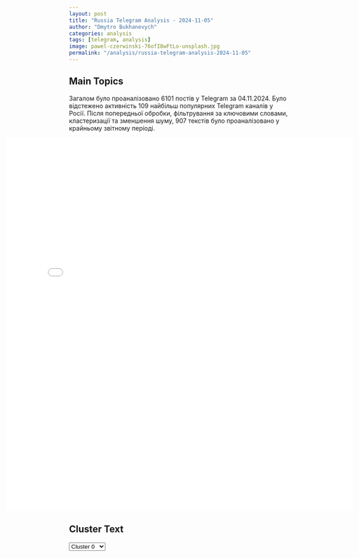 ```yaml
---
layout: post
title: "Russia Telegram Analysis - 2024-11-05"
author: "Dmytro Bukhanevych"
categories: analysis
tags: [telegram, analysis]
image: pawel-czerwinski-76ofI8wFtLo-unsplash.jpg
permalink: "/analysis/russia-telegram-analysis-2024-11-05"
---
```


<style>
    /* Adjusting iframe-container styles */
    .wide-iframe-container {
        width: calc(100% + 30vw);  /* Extending the width */
        margin-left: -15vw;       /* Negative margin to push to the left */
        overflow: hidden;         /* In case the iframe content spills over */
    }

    .wide-iframe-container iframe {
        width: 100%;  /* Making the iframe take the full width of its container */
        border: none; /* Removing any borders from the iframe */
    }

    /* Toggle mechanism */
    .hidden {
        display: none;
    }
    
    .show-content-target:checked + .show-content {
        display: block;
    }
</style>

<h2>Main Topics</h2>
<p>Загалом було проаналізовано 6101 постів у Telegram за 04.11.2024. Було відстежено активність 109 найбільш популярних Telegram каналів у Росії. Після попередньої обробки, фільтрування за ключовими словами, кластеризації та зменшення шуму, 907 текстів було проаналізовано у крайньому звітному періоді.</p>
<!-- Embedding Main Plotly Visualization -->
<div class="wide-iframe-container">
    <iframe src="{{site.baseurl}}/visualizations/2024-11-05/fig_topics_time.html" height="850"></iframe>
</div>


<h2>Cluster Text</h2>

<!-- Dropdown to select a cluster -->
<select id="clusterSelector" onchange="displayClusterText()">
<option value="0">Cluster 0</option><option value="1">Cluster 1</option><option value="2">Cluster 2</option><option value="3">Cluster 3</option><option value="4">Cluster 4</option><option value="5">Cluster 5</option><option value="6">Cluster 6</option><option value="7">Cluster 7</option><option value="8">Cluster 8</option><option value="9">Cluster 9</option><option value="10">Cluster 10</option><option value="11">Cluster 11</option><option value="12">Cluster 12</option><option value="13">Cluster 13</option>
</select>

<!-- Display area for the selected cluster's text -->
<div id="clusterTextDisplay" class="hidden"></div>

<script type="text/javascript">
    var clusterDetails = {"0": "<b>Total Posts:</b> 64<br><b>Date:</b> 2024-11-04 17:50:54+00:00<br><b>Author:</b> ejdailyru<br><b>Link:</b> https://t.me/s/ejdailyru/278125<br><b>Subscribers:</b> 565993<br><b>Text:</b> \u0422\u0435\u043a\u0441\u0442: \u041a\u0430\u0434\u0440\u044b \u0432\u0441\u0442\u0440\u0435\u0447\u0438 \u041f\u0443\u0442\u0438\u043d\u0430 \u0441 \u0443\u0447\u0430\u0441\u0442\u043d\u0438\u043a\u043e\u043c \u0421\u0412\u041e \u041f\u0435\u0440\u0432\u044b\u0448\u043e\u0432\u044b\u043c, \u043a\u043e\u0442\u043e\u0440\u044b\u0439 \u0431\u0443\u0434\u0435\u0442 \u043d\u0430\u0437\u043d\u0430\u0447\u0435\u043d \u0432\u0440\u0438\u043e \u0433\u0443\u0431\u0435\u0440\u043d\u0430\u0442\u043e\u0440\u0430 \u0422\u0430\u043c\u0431\u043e\u0432\u0441\u043a\u043e\u0439 \u043e\u0431\u043b\u0430\u0441\u0442\u0438. @ejdailyru", "1": "<b>Total Posts:</b> 111<br><b>Date:</b> 2024-11-04 08:31:00+00:00<br><b>Author:</b> sladkov_plus<br><b>Link:</b> https://t.me/s/Sladkov_plus/11736<br><b>Subscribers:</b> 903928<br><b>Text:</b> \u0422\u0435\u043a\u0441\u0442: \u041a\u0438\u0435\u0432: \u00ab\u0414\u0430\u0451\u0448\u044c \u043d\u0438\u0447\u044c\u044e\u00bb!\u041d\u0435, \u043d\u0443 \u043f\u043e\u0434\u043e\u0436\u0434\u0438\u0442\u0435, \u0438\u0445 \u0431\u044c\u044e\u0442, \u0423\u043a\u0440\u0430\u0438\u043d\u0430 \u043f\u0435\u0440\u0435\u0436\u0438\u0432\u0430\u0435\u0442 \u043d\u043e\u043a\u0434\u0430\u0443\u043d \u043d\u0430 \u043d\u043e\u0433\u0430\u0445, \u0430 \u041a\u0438\u0435\u0432 - \u043d\u0438\u0447\u044c\u044f! \u0422\u0430\u043a \u043d\u0435 \u0431\u044b\u0432\u0430\u0435\u0442. \u0421\u043d\u0430\u0447\u0430\u043b\u0430 \u043a\u043e\u043c\u0430\u043d\u0434\u0430 \u0417\u0435\u043b\u0435\u043d\u0441\u043a\u043e\u0433\u043e \u0437\u0430\u043f\u0443\u0441\u043a\u0430\u043b\u0430 \u00ab\u0434\u0443\u043c\u043a\u0443\u00bb \u043e \u0442\u043e\u043c, \u0447\u0442\u043e \u043f\u043e\u0440\u0430 \u043e\u0441\u0442\u0430\u043d\u043e\u0432\u0438\u0442\u044c\u0441\u044f \u0442\u0430\u043c, \u043a\u0442\u043e \u0433\u0434\u0435 \u0441\u0442\u043e\u0438\u0442, \u0432 \u043e\u0431\u043c\u0435\u043d \u043d\u0430 \u0443\u0445\u043e\u0434 \u0423\u043a\u0440\u0430\u0438\u043d\u044b \u0432 \u041d\u0410\u0422\u041e. \u0422\u0435\u043f\u0435\u0440\u044c, \u0432\u043e\u0442 \u043d\u043e\u0432\u044b\u0439 \u0432\u0430\u0440\u0438\u0430\u043d\u0442 - \u043d\u0438\u0447\u044c\u044f. \u041f\u0440\u0438 \u044d\u0442\u043e\u043c \u0441\u0435\u0439\u0447\u0430\u0441 \u0443\u043a\u0440\u0430\u0438\u043d\u0441\u043a\u043e\u043c\u0443 \u043d\u0430\u0440\u043e\u0434\u0443 \u0430\u043a\u0442\u0438\u0432\u043d\u043e \u043d\u0430\u0432\u044f\u0437\u044b\u0432\u0430\u044e\u0442  \u043c\u044b\u0441\u043b\u044c \u0442\u043e\u043c, \u0447\u0442\u043e \u0420\u043e\u0441\u0441\u0438\u044f \u0442\u043e\u0436\u0435 \u0432\u044b\u0434\u043e\u0445\u043b\u0430\u0441\u044c: \u00ab\u041d\u0430\u0448\u0438 \u0430\u0440\u043c\u0438\u0438 \u043d\u0435 \u043c\u043e\u0433\u0443\u0442 \u0438\u0434\u0442\u0438 \u0432\u043f\u0435\u0440\u0435\u0434, \u0444\u0440\u043e\u043d\u0442 \u0441\u0442\u043e\u0438\u0442\u00bb. \u0421\u0432\u0438\u0441\u0442\u044f\u0442, \u0432\u0441\u0435 \u0436\u0435 \u043f\u043e\u043d\u0438\u043c\u0430\u044e\u0442, \u0447\u0442\u043e \u0440\u0443\u043a\u043e\u0432\u043e\u0434\u0438\u0442\u0435\u043b\u0438 \u0423\u043a\u0440\u0430\u0438\u043d\u044b \u0441\u0432\u0438\u0441\u0442\u044f\u0442. \u0424\u0440\u043e\u043d\u0442 \u0434\u0432\u0438\u0433\u0430\u0435\u0442\u0441\u044f \u043e\u0442 \u041c\u043e\u0441\u043a\u0432\u044b \u043a \u041a\u0438\u0435\u0432\u0443. \u0414\u0430, \u043e\u0431\u043e\u0440\u043e\u043d\u0430 \u0412\u0421\u0423 \u043d\u0435 \u043f\u0440\u043e\u0432\u0430\u043b\u0438\u043b\u0430\u0441\u044c, \u0432\u0440\u0430\u0433 \u0434\u0435\u043b\u0430\u0435\u0442 \u0432\u0441\u0451, \u0447\u0442\u043e\u0431 \u043e\u0442\u0445\u043e\u0434\u0438\u0442\u044c \u043e\u0440\u0433\u0430\u043d\u0438\u0437\u043e\u0432\u0430\u043d\u043d\u043e.  \u0413\u043e\u0432\u043e\u0440\u044f\u0442 - \u043f\u043e\u0442\u0435\u0440\u0438 \u0441\u0442\u043e\u0440\u043e\u043d \u043e\u0434\u0438\u043d\u0430\u043a\u043e\u0432\u044b. \u041d\u0435 \u0431\u0443\u0434\u0443 \u0432\u0430\u043c \u0434\u043e\u043a\u0430\u0437\u044b\u0432\u0430\u0442\u044c \u0447\u0442\u043e-\u0442\u043e \u043d\u0430 \u044d\u0442\u0443 \u0442\u0435\u043c\u0443. \u041c\u0430\u043b\u043e \u043f\u043e\u0442\u0435\u0440\u044c \u043d\u0435 \u0431\u044b\u0432\u0430\u0435\u0442. \u041a\u0430\u043a \u0441\u043a\u0430\u0437\u0430\u043b \u0433\u0435\u043d\u0435\u0440\u0430\u043b-\u043f\u043e\u043b\u043a\u043e\u0432\u043d\u0438\u043a \u0421\u0435\u0440\u0433\u0435\u0439 \u041c\u0430\u043a\u0430\u0440\u043e\u0432, \u043a\u043e\u0433\u0434\u0430 \u043f\u043e\u0433\u0438\u0431\u0430\u0435\u0442 \u0441\u043e\u043b\u0434\u0430\u0442, \u0434\u043b\u044f \u0435\u0433\u043e \u0441\u0435\u043c\u044c\u0438 \u0440\u0443\u0448\u0438\u0442\u0441\u044f \u0446\u0435\u043b\u044b\u0439 \u043a\u043e\u0441\u043c\u043e\u0441. \u0422\u0430\u043a, \u043a\u0442\u043e \u0436\u0435 \u0432 \u0442\u0443\u043f\u0438\u043a\u0435, \u043a\u0442\u043e \u043d\u0430 \u0438\u0437\u0434\u044b\u0445\u0430\u043d\u0438\u0438? \u0412 \u0438\u0441\u0442\u043e\u0440\u0438\u0438 \u0431\u044b\u043b \u0441\u043b\u0443\u0447\u0430\u0439: \u043a\u0440\u0435\u043f\u043e\u0441\u0442\u044c \u0441\u0442\u043e\u044f\u043b\u0430 \u0432 \u043e\u0441\u0430\u0434\u0435 \u0438, \u043f\u043e \u0440\u0430\u0441\u0447\u0435\u0442\u0430\u043c \u0435\u0435 \u0433\u0430\u0440\u043d\u0438\u0437\u043e\u043d \u0434\u043e\u043b\u0436\u0435\u043d \u0431\u044b\u043b \u0432\u043e\u0442-\u0432\u043e\u0442 \u0443\u043c\u0435\u0440\u0435\u0442\u044c \u043e\u0442 \u0433\u043e\u043b\u043e\u0434\u0430. \u041d\u043e \u0432\u0434\u0440\u0443\u0433, \u0445\u0438\u0442\u0440\u044b\u0439 \u043a\u043e\u043c\u0435\u043d\u0434\u0430\u043d\u0442 \u0432\u0437\u044f\u043b \u0438 \u0432\u044b\u0431\u0440\u043e\u0441\u0438\u043b \u0432 \u0431\u043e\u0439\u043d\u0438\u0446\u0443 \u0435\u0434\u0432\u0430 \u043f\u0440\u043e\u0442\u0443\u0445\u0448\u0443\u044e \u0440\u044b\u0431\u0443. \u042d\u0442\u0443 \u0440\u044b\u0431\u0443 \u043f\u0440\u0438\u043d\u0435\u0441\u043b\u0438 \u043a \u043a\u043e\u043c\u0430\u043d\u0434\u0443\u044e\u0449\u0435\u043c\u0443 \u043e\u0441\u0430\u0434\u043e\u0439, \u043e\u043d, \u0441 \u0434\u043e\u0441\u0430\u0434\u043e\u0439, \u0441\u043a\u0430\u0437\u0430\u043b: \u00ab\u0412 \u043a\u0440\u0435\u043f\u043e\u0441\u0442\u0438 \u0435\u0434\u044b \u043f\u0440\u0435\u0434\u043e\u0441\u0442\u0430\u0442\u043e\u0447\u043d\u043e\u00bb, \u0438 \u0441\u043d\u044f\u043b \u043e\u0441\u0430\u0434\u0443. \u0422\u0430\u043a \u0432\u043e\u0442, \u043d\u0430\u043c, \u0420\u043e\u0441\u0441\u0438\u0438, \u043d\u0435 \u043d\u0430\u0434\u043e \u0434\u0435\u043b\u0430\u0442\u044c \u0442\u0430\u043a\u0438\u0435 \u043d\u0430\u043c\u0435\u043a\u0438 \u0417\u0430\u043f\u0430\u0434\u0443. \u0423 \u043d\u0430\u0441 \u0440\u0435\u0430\u043b\u044c\u043d\u043e \u0438\u0434\u0435\u0442 \u0440\u0430\u0437\u0432\u0438\u0442\u0438\u0435. \u0412 \u0442\u043e\u043c \u0436\u0435 \u043c\u0430\u0430\u0430\u0430\u043b\u0435\u043d\u044c\u043a\u043e\u043c \u0421\u0442\u0430\u0440\u043e\u0434\u0443\u0431\u0441\u043a\u043e\u043c \u043c\u0443\u043d\u0438\u0446\u0438\u043f\u0430\u043b\u044c\u043d\u043e\u043c \u043e\u043a\u0440\u0443\u0433\u0435 \u0411\u0440\u044f\u043d\u0441\u043a\u043e\u0439 \u043e\u0431\u043b\u0430\u0441\u0442\u0438, \u043a\u043e\u0442\u043e\u0440\u044b\u0439 \u043d\u0435\u0434\u0435\u043b\u044e \u043d\u0430\u0437\u0430\u0434 \u0430\u0442\u0430\u043a\u043e\u0432\u0430\u043b\u0438 \u0434\u0438\u0432\u0435\u0440\u0441\u0430\u043d\u0442\u044b, \u0441\u0435\u0439\u0447\u0430\u0441, \u0432 \u0440\u0430\u0437\u0433\u0430\u0440 \u0421\u0412\u041e, \u0441\u0442\u0440\u043e\u044f\u0442 \u0431\u0430\u0441\u0441\u0435\u0439\u043d \u0438 \u0431\u0438\u0430\u0442\u043b\u043e\u043d\u043d\u0443\u044e \u0442\u0440\u0430\u0441\u0441\u0443, \u0434\u043e\u043c\u0430 \u0434\u043b\u044f \u0434\u0435\u0442\u0435\u0439-\u0441\u0438\u0440\u043e\u0442, \u0442\u0430\u043c \u0441\u0432\u043e\u0439 \u043b\u0435\u0434\u043e\u0432\u044b\u0439 \u0434\u0432\u043e\u0440\u0435\u0446 \u0438 \u0444\u0443\u0442\u0431\u043e\u043b\u044c\u043d\u043e\u0435 \u043f\u043e\u043b\u0435 \u0441 \u043e\u0431\u043e\u0433\u0440\u0435\u0432\u0430\u0435\u043c\u044b\u043c \u043f\u043e\u043a\u0440\u044b\u0442\u0438\u0435\u043c, \u0438 \u043c\u043d\u043e\u0433\u043e \u0435\u0449\u0435 \u0447\u0435\u0433\u043e. \u0410 \u043d\u0430 \u0423\u043a\u0440\u0430\u0438\u043d\u0435 \u0448\u0432\u0430\u0445! \u0418 \u044d\u0442\u043e \u0442\u043e\u0436\u0435 \u0447\u0430\u0441\u0442\u044c \u0431\u043e\u043b\u044c\u0448\u043e\u0433\u043e \u043e\u0431\u0449\u0435\u0433\u043e \u0441\u0440\u0430\u0436\u0435\u043d\u0438\u044f \u0437\u0430 \u0421\u0432\u043e\u0431\u043e\u0434\u0443: \u0443\u043a\u0440\u0430\u0438\u043d\u0446\u044b \u0432\u0438\u0434\u044f\u0442: \u0438\u0445 \u0420\u043e\u0434\u0438\u043d\u0430 \u043e\u043a\u043a\u0443\u043f\u0438\u0440\u043e\u0432\u0430\u043d\u0430 \u043d\u0435 \u0440\u0443\u0441\u0441\u043a\u0438\u043c\u0438, \u0430 \u0430\u043d\u0433\u043b\u043e\u0441\u0430\u043a\u0441\u0430\u043c\u0438. \u041e\u043d\u0438 \u0434\u043e\u043b\u0436\u043d\u044b \u0417\u0430\u043f\u0430\u0434\u0443 150 \u043c\u043b\u0440\u0434 $. \u0423 \u043d\u0430\u0441, \u0420\u043e\u0441\u0441\u0438\u0438, \u0434\u043e\u043b\u0433\u043e\u0432 \u043d\u0435\u0442, \u041f\u0443\u0442\u0438\u043d \u0434\u0430\u0432\u043d\u043e \u0440\u0430\u0441\u043f\u043b\u0430\u0442\u0438\u043b\u0441\u044f. \u041a\u043e\u043d\u0435\u0447\u043d\u043e, \u0443\u043a\u0440\u0430\u0438\u043d\u0441\u043a\u0438\u0435 \u0441\u043e\u043b\u0434\u0430\u0442\u044b \u0432 \u0431\u043e\u044e \u043d\u0435 \u0434\u0443\u043c\u0430\u044e\u0442 \u043e \u0434\u043e\u043b\u0433\u0430\u0445 \u041a\u0438\u0435\u0432\u0430, \u043d\u043e \u043f\u043e\u043d\u0438\u043c\u0430\u044e\u0442, \u0447\u0442\u043e \u043e\u043d\u0438 \u0432\u043e\u044e\u044e\u0442 \u0437\u0430 \u0441\u0442\u0440\u0430\u043d\u0443, \u043a\u043e\u0442\u043e\u0440\u0443\u044e, \u0432 \u0438\u0445 \u043e\u0442\u0441\u0443\u0442\u0441\u0442\u0432\u0438\u0435, \u0440\u0430\u0441\u0442\u0430\u0441\u043a\u0438\u0432\u0430\u044e\u0442. \u0410 \u0432 \u0420\u043e\u0441\u0441\u0438\u0438, \u043d\u0430\u043e\u0431\u043e\u0440\u043e\u0442, \u0432\u0441\u0435 \u0432\u0437\u043e\u0440\u044b \u0432 \u0431\u0443\u0434\u0443\u0449\u0435\u0435! \u041f\u0440\u0438 \u043d\u0438\u0447\u044c\u0435 (\ud83d\ude04\u043a\u043e\u0442\u043e\u0440\u043e\u0439 \u043c\u044b \u043d\u0435 \u0434\u043e\u043f\u0443\u0441\u0442\u0438\u043c) \u0423\u043a\u0440\u0430\u0438\u043d\u0430 \u0431\u0443\u0434\u0435\u0442 \u043f\u043b\u0430\u0442\u0438\u0442\u044c. \u0422\u043e\u043b\u044c\u043a\u043e \u0437\u0430 \u043e\u0431\u0441\u043b\u0443\u0436\u0438\u0432\u0430\u043d\u0438\u0435 \u0434\u043e\u043b\u0433\u0430 \u041c\u0412\u0424 \u0423\u043a\u0440\u0430\u0438\u043d\u0430 \u0434\u043e\u043b\u0436\u043d\u0430 \u0442\u0440\u0430\u0442\u0438\u0442\u044c 15 \u043c\u043b\u0440\u0434 \u0435\u0432\u0440\u043e \u0432 \u0433\u043e\u0434. \u041d\u0430 \u0447\u0442\u043e \u0436\u0438\u0442\u044c-\u0442\u043e? \u0411\u0443\u0434\u0435\u0442 \u043f\u043e\u0434 \u043f\u0440\u043e\u0442\u0435\u043a\u0442\u043e\u0440\u0430\u0442\u043e\u043c \u0420\u043e\u0441\u0441\u0438\u0438 - \u043d\u0438\u043a\u0442\u043e \u043f\u0440\u043e\u0438\u0433\u0440\u0430\u0432\u0448\u0435\u043c\u0443 \u0417\u0430\u043f\u0430\u0434\u0443 \u043f\u043b\u0430\u0442\u0438\u0442\u044c \u043d\u0435 \u0431\u0443\u0434\u0435\u0442. \u041c\u043e\u0439 \u0442\u0435\u043b\u0435\u0444\u043e\u043d \u0441\u043d\u044f\u043b \u043f\u0430\u0440\u043a, \u0440\u0435\u043a\u043e\u043d\u0441\u0442\u0440\u0443\u0438\u0440\u0443\u0435\u043c\u044b\u0439 \u0432 \u0421\u0442\u0430\u0440\u043e\u0434\u0443\u0431\u0435.", "2": "<b>Total Posts:</b> 96<br><b>Date:</b> 2024-11-04 04:03:19+00:00<br><b>Author:</b> dva_majors<br><b>Link:</b> https://t.me/s/dva_majors/56745<br><b>Subscribers:</b> 1176847<br><b>Text:</b> \u0422\u0435\u043a\u0441\u0442: #C\u0432\u043e\u0434\u043a\u0430 \u043d\u0430 \u0443\u0442\u0440\u043e 4 \u043d\u043e\u044f\u0431\u0440\u044f 2024 \u0433\u043e\u0434\u0430\u25aa\ufe0f \u041d\u043e\u0447\u044c\u044e \u043d\u0430\u0448\u0438 \u0432\u043e\u0439\u0441\u043a\u0430 \u043f\u0440\u0438\u043c\u0435\u043d\u0438\u043b\u0438 \u0443\u0434\u0430\u0440\u043d\u044b\u0435 \u0411\u041f\u041b\u0410 \u00ab\u0413\u0435\u0440\u0430\u043d\u044c\u00bb \u043f\u043e \u0441\u0442\u043e\u043b\u0438\u0447\u043d\u043e\u043c\u0443 \u0440\u0435\u0433\u0438\u043e\u043d\u0443 \u043f\u0440\u043e\u0442\u0438\u0432\u043d\u0438\u043a\u0430, \u0418\u0437\u043c\u0430\u0438\u043b\u0443 \u0438 \u0411\u043e\u043b\u0433\u0440\u0430\u0434\u0441\u043a\u043e\u043c\u0443 \u0440\u0430\u0439\u043e\u043d\u0443 \u041e\u0434\u0435\u0441\u0441\u043a\u043e\u0439 \u043e\u0431\u043b\u0430\u0441\u0442\u0438, \u0430 \u0442\u0430\u043a\u0436\u0435 \u043f\u043e \u0425\u0430\u0440\u044c\u043a\u043e\u0432\u0441\u043a\u043e\u0439, \u041f\u043e\u043b\u0442\u0430\u0432\u0441\u043a\u043e\u0439, \u0416\u0438\u0442\u043e\u043c\u0438\u0440\u0441\u043a\u043e\u0439, \u041a\u0438\u0440\u043e\u0432\u043e\u0433\u0440\u0430\u0434\u0441\u043a\u043e\u0439, \u0421\u0443\u043c\u0441\u043a\u043e\u0439 \u0438 \u0427\u0435\u0440\u043a\u0430\u0441\u0441\u043a\u043e\u0439 \u043e\u0431\u043b\u0430\u0441\u0442\u044f\u043c.\u25aa\ufe0f \u0412 \u0421\u0443\u043c\u0441\u043a\u043e\u0439 \u043e\u0431\u043b\u0430\u0441\u0442\u0438 \u043f\u0440\u043e\u0434\u043e\u043b\u0436\u0430\u0435\u0442 \u0444\u0438\u043a\u0441\u0438\u0440\u043e\u0432\u0430\u0442\u044c\u0441\u044f \u043d\u0430\u043a\u043e\u043f\u043b\u0435\u043d\u0438\u0435 \u0436\u0438\u0432\u043e\u0439 \u0441\u0438\u043b\u044b \u0438 \u0442\u0435\u0445\u043d\u0438\u043a\u0438 \u043f\u0440\u043e\u0442\u0438\u0432\u043d\u0438\u043a\u0430. \u0423\u0434\u0430\u0440\u0430\u043c\u0438 \u0424\u0410\u0411 \u0438 \u0440\u0430\u043a\u0435\u0442\u043d\u044b\u043c \u0432\u043e\u043e\u0440\u0443\u0436\u0435\u043d\u0438\u0435\u043c \u043f\u0440\u0438\u0431\u044b\u0432\u0430\u044e\u0449\u0438\u0435 \u0440\u0435\u0437\u0435\u0440\u0432\u044b \u0441 \u0434\u0440\u0443\u0433\u0438\u0445 \u043d\u0430\u043f\u0440\u0430\u0432\u043b\u0435\u043d\u0438\u0439 \u043f\u043e\u0434\u0440\u0430\u0437\u0434\u0435\u043b\u0435\u043d\u0438\u044f \u0412\u0421\u0423 \u0443\u043d\u0438\u0447\u0442\u043e\u0436\u0430\u044e\u0442\u0441\u044f, \u043f\u0440\u0438 \u044d\u0442\u043e\u043c \u043d\u0430\u0448\u0438 \u043d\u0435 \u0438\u0441\u043a\u043b\u044e\u0447\u0430\u044e\u0442 \u043d\u043e\u0432\u044b\u0445 \u043f\u0440\u043e\u0432\u043e\u043a\u0430\u0446\u0438\u0439 \u0441\u043e \u0441\u0442\u043e\u0440\u043e\u043d\u044b \u043f\u0440\u043e\u0442\u0438\u0432\u043d\u043a\u0430.\u25aa\ufe0f \u0412 \u041a\u0443\u0440\u0441\u043a\u043e\u0439 \u043e\u0431\u043b\u0430\u0441\u0442\u0438 \u043f\u0440\u043e\u0448\u0435\u0434\u0448\u0438\u0435 \u0441\u0443\u0442\u043a\u0438 \u0437\u043d\u0430\u0447\u0438\u0442\u0435\u043b\u044c\u043d\u044b\u0445 \u0438\u0437\u043c\u0435\u043d\u0435\u043d\u0438\u0439 \u043d\u0435 \u043f\u0440\u0438\u043d\u0435\u0441\u043b\u0438. \u041e\u0442\u043c\u0435\u0447\u0430\u0435\u0442\u0441\u044f \u0443\u0445\u0443\u0434\u0448\u0435\u043d\u0438\u0435 \u043f\u043e\u0433\u043e\u0434\u043d\u044b\u0445 \u0443\u0441\u043b\u043e\u0432\u0438\u0439, \u0412\u0421 \u0420\u043e\u0441\u0441\u0438\u0438 \u043f\u0440\u043e\u0432\u043e\u0434\u044f\u0442 \u0437\u0430\u0447\u0438\u0441\u0442\u043a\u0443 \u043b\u0435\u0441\u043d\u044b\u0445 \u043c\u0430\u0441\u0441\u0438\u0432\u043e\u0432, \u043f\u0440\u043e\u0442\u0438\u0432\u043d\u0438\u043a \u0442\u044f\u043d\u0435\u0442 \u0440\u0435\u0437\u0435\u0440\u0432\u044b.\u25aa\ufe0f\u041d\u0430 \u043d\u0430\u043f\u0440\u0430\u0432\u043b\u0435\u043d\u0438\u0438 \u044e\u0436\u043d\u0435\u0435 \u0427\u0430\u0441\u043e\u0432 \u042f\u0440\u0430 \u043d\u0430\u0448\u0430 6-\u044f \u043c\u043e\u0442\u043e\u0441\u0442\u0440\u0435\u043b\u043a\u043e\u0432\u0430\u044f \u0434\u0438\u0432\u0438\u0437\u0438\u044f \u043e\u0442\u043c\u0435\u0447\u0430\u0435\u0442 \u043e\u0442\u0445\u043e\u0434 \u0412\u0421\u0423 \u0437\u0430 \u043b\u0438\u043d\u0438\u0435\u0439 \u0432\u043e\u0434\u043e\u043a\u0430\u043d\u0430\u043b\u0430 \u0421\u0435\u0432\u0435\u0440\u0441\u043a\u0438\u0439 \u0414\u043e\u043d\u0435\u0446-\u0414\u043e\u043d\u0431\u0430\u0441\u0441 \u0438\u0437 \u043b\u0435\u0441\u043e\u043f\u043e\u0441\u0430\u0434\u043e\u043a \u0432 \u0441\u0432\u044f\u0437\u0438 \u0441\u043e \u0441\u043b\u043e\u0436\u043d\u043e\u0441\u0442\u044f\u043c\u0438 \u0441\u043d\u0430\u0431\u0436\u0435\u043d\u0438\u044f \u043f\u043e\u0434\u0440\u0430\u0437\u0434\u0435\u043b\u0435\u043d\u0438\u0439.\u25aa\ufe0f \u041d\u0430 \u041f\u043e\u043a\u0440\u043e\u0432\u0441\u043a\u043e\u043c \u043d\u0430\u043f\u0440\u0430\u0432\u043b\u0435\u043d\u0438\u0438 \u0412\u0421 \u0420\u043e\u0441\u0441\u0438\u0438 \u043d\u0430\u0441\u0442\u0443\u043f\u0430\u044e\u0442 \u0443 \u0418\u043b\u044c\u0438\u043d\u043a\u0438, \u0437\u0430\u043f\u0430\u0434\u043d\u0435\u0435 \u0412\u0438\u0448\u043d\u0451\u0432\u043e\u0433\u043e \u0438 \u0421\u0435\u043b\u0438\u0434\u043e\u0432\u043e \u043d\u0430 \u0413\u0440\u0438\u0433\u043e\u0440\u043e\u0432\u043a\u0443, \u0432 \u0440\u0430\u0439\u043e\u043d\u0435 \u041d\u043e\u0432\u043e\u0434\u043c\u0438\u0442\u0440\u043e\u0432\u043a\u0438 \u0438 \u043f\u043e\u0434 \u041d\u043e\u0432\u043e\u0441\u0435\u043b\u0438\u0434\u043e\u0432\u043a\u043e\u0439. \u0420\u0435\u0441\u0443\u0440\u0441\u044b \u043f\u0440\u043e\u0442\u0438\u0432\u043d\u0438\u043a\u0430 \u043e\u0446\u0435\u043d\u0438\u0432\u0430\u044e\u0442 \u0434\u0435\u0439\u0441\u0442\u0432\u0438\u044f \u043d\u0430\u0448\u0438\u0445 \u0432\u043e\u0439\u0441\u043a \u043a\u0430\u043a \u043d\u0430\u0441\u0442\u0443\u043f\u043b\u0435\u043d\u0438\u0435 \u0448\u0438\u0440\u043e\u043a\u0438\u043c \u0444\u0440\u043e\u043d\u0442\u043e\u043c.\u25aa\ufe0f \u042e\u0436\u043d\u0435\u0435 \u041a\u0443\u0440\u0430\u0445\u043e\u0432\u043e \u043d\u0430\u0448\u0438 \u0432\u043e\u0439\u0441\u043a\u0430 \u0443\u0441\u0442\u0440\u0435\u043c\u043b\u044f\u044e\u0442\u0441\u044f \u043d\u0430 \u0441\u0435\u0432\u0435\u0440 \u043e\u0442 \u0432\u0437\u044f\u0442\u043e\u0439 \u0411\u043e\u0433\u043e\u044f\u0432\u043b\u0435\u043d\u043a\u0438 \u043a \u0422\u0440\u0443\u0434\u043e\u0432\u043e\u043c\u0443, \u0437\u0430 \u043a\u043e\u0442\u043e\u0440\u043e\u0439 \u0432\u0430\u0436\u043d\u044b\u0439 \u043b\u043e\u043a\u0430\u043b\u044c\u043d\u044b\u0439 \u043b\u043e\u0433\u0438\u0441\u0442\u0438\u0447\u0435\u0441\u043a\u0438\u0439 \u0443\u0437\u0435\u043b - \u0423\u0441\u043f\u0435\u043d\u043e\u0432\u043a\u0430. \u0412 \u0441\u043b\u0443\u0447\u0430\u0435\u0442 \u0435\u0435 \u0432\u0437\u044f\u0442\u0438\u044f \u0412\u0421 \u0420\u043e\u0441\u0441\u0438\u0438 \u043f\u0435\u0440\u0435\u0440\u0435\u0436\u0443\u0442 \u0441\u043d\u0430\u0431\u0436\u0435\u043d\u0438\u0435 \u0412\u0421\u0423 \u0432 \u0441\u0435\u043b\u0430\u0445 \u044e\u0433\u043e-\u0432\u043e\u0441\u0442\u043e\u0447\u043d\u0435\u0435, \u043d\u0430 \u043a\u043e\u0442\u043e\u0440\u044b\u0435 \u0441\u0435\u0439\u0447\u0430\u0441 \u0438\u0434\u0435\u0442 \u043d\u0430\u0441\u0442\u0443\u043f\u043b\u0435\u043d\u0438\u0435, \u0438 \u0432\u044b\u0439\u0434\u0443\u0442 \u0432 \u0442\u044b\u043b \u0433\u0440\u0443\u043f\u043f\u0438\u0440\u043e\u0432\u043a\u0435 \u043f\u0440\u043e\u0442\u0438\u0432\u043d\u0438\u043a\u0430. \u25aa\ufe0f \u0412 \u0411\u0435\u043b\u0433\u043e\u0440\u043e\u0434\u0441\u043a\u043e\u0439 \u043e\u0431\u043b\u0430\u0441\u0442\u0438 \u0412\u0421\u0423 \u0441 \u043f\u043e\u043c\u043e\u0449\u044c\u044e \u0431\u0435\u0441\u043f\u0438\u043b\u043e\u0442\u043d\u0438\u043a\u0430 \u043d\u0430\u043d\u0435\u0441\u043b\u0438 \u0443\u0434\u0430\u0440 \u043f\u043e \u0445\u0443\u0442\u043e\u0440\u0443 \u041a\u0438\u0441\u0435\u043b\u0451\u0432 \u0412\u043e\u043b\u043e\u043a\u043e\u043d\u043e\u0432\u0441\u043a\u043e\u0433\u043e \u0440\u0430\u0439\u043e\u043d\u0430, \u043f\u043e\u0433\u0438\u0431 \u043c\u0443\u0436\u0447\u0438\u043d\u0430. \u0412 \u043f\u043e\u0441\u0451\u043b\u043a\u0435 \u041e\u043a\u0442\u044f\u0431\u0440\u044c\u0441\u043a\u0438\u0439 \u0440\u0430\u043d\u0435\u043d\u044b \u0447\u0435\u0442\u0432\u0435\u0440\u043e \u043c\u0438\u0440\u043d\u044b\u0445 \u0436\u0438\u0442\u0435\u043b\u0435\u0439. \u041f\u043e\u0434 \u0443\u0434\u0430\u0440\u0430\u043c\u0438 \u0428\u0435\u0431\u0435\u043a\u0438\u043d\u043e \u0438 \u0422\u0438\u0448\u0430\u043d\u043a\u0430.\u25aa\ufe0f \u0412 \u0414\u041d\u0420 \u0432 \u0413\u043e\u0440\u043b\u043e\u0432\u043a\u0435 \u043f\u0440\u0438 \u0441\u0431\u0440\u043e\u0441\u0435 \u0432\u0437\u0440\u044b\u0432\u043e\u043e\u043f\u0430\u0441\u043d\u043e\u0433\u043e \u043f\u0440\u0435\u0434\u043c\u0435\u0442\u0430 \u0441 \u0431\u0435\u0441\u043f\u0438\u043b\u043e\u0442\u043d\u0438\u043a\u0430 \u0412\u0424\u0423 \u043d\u0430 \u0442\u0435\u0440\u0440\u0438\u0442\u043e\u0440\u0438\u0438 \u0440\u044b\u043d\u043a\u0430 \u00ab\u041d\u0438\u043a\u0438\u0442\u043e\u0432\u0441\u043a\u0438\u0439\u00bb \u0440\u0430\u043d\u0435\u043d\u0438\u044f \u043f\u043e\u043b\u0443\u0447\u0438\u043b\u0438 \u043c\u0443\u0436\u0447\u0438\u043d\u044b 2000, 1985 \u0438 1977 \u0433.\u0440.\u0421\u0432\u043e\u0434\u043a\u0443 \u0441\u043e\u0441\u0442\u0430\u0432\u0438\u043b\u0438: \u0414\u0432\u0430 \u043c\u0430\u0439\u043e\u0440\u0430", "3": "<b>Total Posts:</b> 30<br><b>Date:</b> 2024-11-04 04:37:49+00:00<br><b>Author:</b> yurasumy<br><b>Link:</b> https://t.me/s/yurasumy/18920<br><b>Subscribers:</b> 3121798<br><b>Text:</b> \u0422\u0435\u043a\u0441\u0442: \u0412\u044b\u0431\u043e\u0440\u044b \u0432 \u041c\u043e\u043b\u0434\u0430\u0432\u0438\u0438 - \u043d\u0438\u0447\u0435\u0433\u043e \u043d\u0435\u043e\u0436\u0438\u0434\u0430\u043d\u043d\u043e\u0433\u043e...\u041f\u043e\u0441\u043b\u0435 \u043e\u0431\u0440\u0430\u0431\u043e\u0442\u043a\u0438 99,01% \u043f\u0440\u043e\u0442\u043e\u043a\u043e\u043b\u043e\u0432 \u0421\u0430\u043d\u0434\u0443 \u043b\u0438\u0434\u0438\u0440\u0443\u0435\u0442 \u043d\u0430 \u0432\u044b\u0431\u043e\u0440\u0430\u0445 \u043f\u0440\u0435\u0437\u0438\u0434\u0435\u043d\u0442\u0430 \u041c\u043e\u043b\u0434\u0430\u0432\u0438\u0438 \u0441 55,06% \u0433\u043e\u043b\u043e\u0441\u043e\u0432, \u0443 \u0421\u0442\u043e\u044f\u043d\u043e\u0433\u043b\u043e \u2014 44,94%...\u0412\u0441\u0435 \u0440\u0435\u0448\u0438\u043b\u0438 \u0437\u0430\u043f\u0430\u0434\u043d\u044b\u0435 \u0437\u0430\u0433\u0440\u0430\u043d\u0438\u0447\u043d\u044b\u0435 \u0443\u0447\u0430\u0441\u0442\u043a\u0438, \u043a\u043e\u0442\u043e\u0440\u044b\u0445 \u0432 \u043e\u0433\u0440\u043e\u043c\u043d\u043e\u043c \u043a\u043e\u043b\u0438\u0447\u0435\u0441\u0442\u0432\u0435 \u043e\u0442\u043a\u0440\u044b\u043b\u0438 \u043f\u043e \u0441\u0442\u0440\u0430\u043d\u0430\u043c \u0415\u0432\u0440\u043e\u043f\u044b. \u0412 \u0420\u043e\u0441\u0441\u0438\u0438 \u0431\u044b\u043b\u043e \u0432\u0441\u0435\u0433\u043e \u0434\u0432\u0430 (\u043d\u0430 500 000 \u0433\u0440\u0430\u0436\u0434\u0430\u043d \u0441\u0442\u0440\u0430\u043d\u044b). \u0414\u0430 \u0438 \u043d\u0430 \u0442\u0435\u0445 \u0431\u044e\u043b\u043b\u0435\u0442\u0435\u043d\u0438 \u0437\u0430\u043a\u043e\u043d\u0447\u0438\u043b\u0438\u0441\u044c \u0434\u043e\u0441\u0440\u043e\u0447\u043d\u043e. \u041c\u0435\u0436\u0434\u0443 \u0442\u0435\u043c, \u0432\u043d\u0443\u0442\u0440\u0438 \u0441\u0430\u043c\u043e\u0439 \u041c\u043e\u043b\u0434\u0430\u0432\u0438\u0438 \u0421\u0430\u043d\u0434\u0443 \u0441\u0432\u043e\u0435\u043c\u0443 \u043e\u043f\u043f\u043e\u043d\u0435\u043d\u0442\u0443 \u043f\u0440\u043e\u0438\u0433\u0440\u0430\u043b\u0430. \u0427\u0442\u043e \u0442\u043e\u0436\u0435 \u043e\u0447\u0435\u043d\u044c \u043f\u043e\u043a\u0430\u0437\u0430\u0442\u0435\u043b\u044c\u043d\u043e. \u0421\u0442\u0440\u0430\u043d\u0430 \u0432 \u0446\u0435\u043b\u043e\u043c \u043f\u0440\u043e\u0442\u0438\u0432 \u043d\u044b\u043d\u0435\u0448\u043d\u0435\u0433\u043e \u043a\u0443\u0440\u0441\u0430 \u0441\u0442\u0440\u0430\u043d\u044b. \u041d\u043e \u043a\u0442\u043e \u0436\u0435 \u0435\u0435 \u0438\u0437 \"\u0442\u0438\u0441\u043a\u043e\u0432 \u0434\u0435\u043c\u043e\u043a\u0440\u0430\u0442\u0438\u0438\" \u043e\u0442\u043f\u0443\u0441\u0442\u0438\u0442. \u042d\u0442\u043e \u0436\u0435 \u0434\u0440\u0443\u0433\u043e\u0435. \u041f\u043e\u043d\u0438\u043c\u0430\u0442\u044c \u043d\u0430\u0434\u043e.\u041f\u043e\u0440\u0430 \u043f\u043e\u043d\u044f\u0442\u044c, \u0447\u0442\u043e \u0447\u0435\u0441\u0442\u043d\u043e \u043c\u043e\u0448\u0435\u043d\u043d\u0438\u043a\u043e\u0432, \u043a\u043e\u0442\u043e\u0440\u044b\u0435 \u043a \u0442\u043e\u043c\u0443 \u0436\u0435 \u0441\u0434\u0430\u044e\u0442 \u043a\u0430\u0440\u0442\u044b, \u043f\u0435\u0440\u0435\u0438\u0433\u0440\u044b\u0432\u0430\u0442\u044c \u0431\u0435\u0441\u043f\u043e\u043b\u0435\u0437\u043d\u043e. \u0418 \u0434\u0443\u043c\u0430\u044e, \u0447\u0435\u0440\u0435\u0437 \u0434\u0432\u0430 \u0434\u043d\u044f \u043c\u044b \u0432\u043d\u043e\u0432\u044c \u0431\u0443\u0434\u0435\u043c \u0433\u043e\u0432\u043e\u0440\u0438\u0442\u044c \u0438\u043c\u0435\u043d\u043d\u043e \u043e\u0431 \u044d\u0442\u043e\u043c \u0432 \u0440\u0430\u0437\u0440\u0435\u0437\u0435 \u0432\u044b\u0431\u043e\u0440\u043e\u0432 \u0432 \u0421\u0428\u0410.", "4": "<b>Total Posts:</b> 48<br><b>Date:</b> 2024-11-04 09:19:17+00:00<br><b>Author:</b> ssigny<br><b>Link:</b> https://t.me/s/ssigny/116245<br><b>Subscribers:</b> 494170<br><b>Text:</b> \u0422\u0435\u043a\u0441\u0442: \u2757\ufe0f\u0421\u0432\u043e\u0434\u043a\u0430 \u041c\u0438\u043d\u0438\u0441\u0442\u0435\u0440\u0441\u0442\u0432\u0430 \u043e\u0431\u043e\u0440\u043e\u043d\u044b \u0420\u043e\u0441\u0441\u0438\u0439\u0441\u043a\u043e\u0439 \u0424\u0435\u0434\u0435\u0440\u0430\u0446\u0438\u0438 \u043e \u0445\u043e\u0434\u0435 \u043f\u0440\u043e\u0432\u0435\u0434\u0435\u043d\u0438\u044f \u0441\u043f\u0435\u0446\u0438\u0430\u043b\u044c\u043d\u043e\u0439 \u0432\u043e\u0435\u043d\u043d\u043e\u0439 \u043e\u043f\u0435\u0440\u0430\u0446\u0438\u0438 (\u043f\u043e \u0441\u043e\u0441\u0442\u043e\u044f\u043d\u0438\u044e \u043d\u0430 4 \u043d\u043e\u044f\u0431\u0440\u044f 2024 \u0433.) \u0427\u0430\u0441\u0442\u044c 1\u0412\u043e\u043e\u0440\u0443\u0436\u0435\u043d\u043d\u044b\u0435 \u0421\u0438\u043b\u044b \u0420\u043e\u0441\u0441\u0438\u0439\u0441\u043a\u043e\u0439 \u0424\u0435\u0434\u0435\u0440\u0430\u0446\u0438\u0438 \u043f\u0440\u043e\u0434\u043e\u043b\u0436\u0430\u044e\u0442 \u043f\u0440\u043e\u0432\u0435\u0434\u0435\u043d\u0438\u0435 \u0441\u043f\u0435\u0446\u0438\u0430\u043b\u044c\u043d\u043e\u0439 \u0432\u043e\u0435\u043d\u043d\u043e\u0439 \u043e\u043f\u0435\u0440\u0430\u0446\u0438\u0438. \u25aa\ufe0f \u041f\u043e\u0434\u0440\u0430\u0437\u0434\u0435\u043b\u0435\u043d\u0438\u044f\u043c\u0438 \u0433\u0440\u0443\u043f\u043f\u0438\u0440\u043e\u0432\u043a\u0438 \u0432\u043e\u0439\u0441\u043a \u00ab\u0421\u0435\u0432\u0435\u0440\u00bb \u043d\u0430 \u0425\u0430\u0440\u044c\u043a\u043e\u0432\u0441\u043a\u043e\u043c \u043d\u0430\u043f\u0440\u0430\u0432\u043b\u0435\u043d\u0438\u0438 \u043d\u0430\u043d\u0435\u0441\u0435\u043d\u043e \u043f\u043e\u0440\u0430\u0436\u0435\u043d\u0438\u0435 \u0444\u043e\u0440\u043c\u0438\u0440\u043e\u0432\u0430\u043d\u0438\u044f\u043c 71-\u0439 \u0430\u044d\u0440\u043e\u043c\u043e\u0431\u0438\u043b\u044c\u043d\u043e\u0439, 95-\u0439 \u0434\u0435\u0441\u0430\u043d\u0442\u043d\u043e-\u0448\u0442\u0443\u0440\u043c\u043e\u0432\u043e\u0439 \u0431\u0440\u0438\u0433\u0430\u0434 \u0412\u0421\u0423, 113-\u0439 \u0431\u0440\u0438\u0433\u0430\u0434\u044b \u0442\u0435\u0440\u043e\u0431\u043e\u0440\u043e\u043d\u044b \u0438 5-\u0433\u043e \u043f\u043e\u0433\u0440\u0430\u043d\u0438\u0447\u043d\u043e\u0433\u043e \u043e\u0442\u0440\u044f\u0434\u0430 \u043f\u043e\u0433\u0440\u0430\u043d\u0441\u043b\u0443\u0436\u0431\u044b \u0423\u043a\u0440\u0430\u0438\u043d\u044b \u0432 \u0440\u0430\u0439\u043e\u043d\u0430\u0445 \u043d\u0430\u0441\u0435\u043b\u0435\u043d\u043d\u044b\u0445 \u043f\u0443\u043d\u043a\u0442\u043e\u0432 \u0412\u043e\u043b\u0447\u0430\u043d\u0441\u043a, \u041b\u0438\u043f\u0446\u044b, \u0423\u0434\u044b \u0438 \u041e\u0434\u043d\u043e\u0440\u043e\u0431\u043e\u0432\u043a\u0430 \u0425\u0430\u0440\u044c\u043a\u043e\u0432\u0441\u043a\u043e\u0439 \u043e\u0431\u043b\u0430\u0441\u0442\u0438.\u041f\u043e\u0442\u0435\u0440\u0438 \u0412\u0421\u0423 \u0441\u043e\u0441\u0442\u0430\u0432\u0438\u043b\u0438 \u0441\u0432\u044b\u0448\u0435 25 \u0432\u043e\u0435\u043d\u043d\u043e\u0441\u043b\u0443\u0436\u0430\u0449\u0438\u0445, \u0442\u0440\u0438 \u0430\u0432\u0442\u043e\u043c\u043e\u0431\u0438\u043b\u044f, \u0434\u0432\u0430 152-\u043c\u043c \u043e\u0440\u0443\u0434\u0438\u044f \u0414-20 \u0438 \u0434\u0432\u0435 122-\u043c\u043c \u0433\u0430\u0443\u0431\u0438\u0446\u044b \u0414-30. \u25aa\ufe0f \u041f\u043e\u0434\u0440\u0430\u0437\u0434\u0435\u043b\u0435\u043d\u0438\u044f \u0433\u0440\u0443\u043f\u043f\u0438\u0440\u043e\u0432\u043a\u0438 \u0432\u043e\u0439\u0441\u043a \u00ab\u0417\u0430\u043f\u0430\u0434\u00bb \u0443\u043b\u0443\u0447\u0448\u0438\u043b\u0438 \u043f\u043e\u043b\u043e\u0436\u0435\u043d\u0438\u0435 \u043f\u043e \u043f\u0435\u0440\u0435\u0434\u043d\u0435\u043c\u0443 \u043a\u0440\u0430\u044e, \u043d\u0430\u043d\u0435\u0441\u043b\u0438 \u043f\u043e\u0440\u0430\u0436\u0435\u043d\u0438\u0435 \u0436\u0438\u0432\u043e\u0439 \u0441\u0438\u043b\u0435 \u0438 \u0442\u0435\u0445\u043d\u0438\u043a\u0435 43-\u0439, 60-\u0439, 630-\u0439, 92-\u0439 \u043c\u0435\u0445\u0430\u043d\u0438\u0437\u0438\u0440\u043e\u0432\u0430\u043d\u043d\u044b\u0445, 3-\u0439 \u0448\u0442\u0443\u0440\u043c\u043e\u0432\u043e\u0439 \u0431\u0440\u0438\u0433\u0430\u0434 \u0412\u0421\u0423, 115-\u0439, 125-\u0439 \u0431\u0440\u0438\u0433\u0430\u0434 \u0442\u0435\u0440\u043e\u0431\u043e\u0440\u043e\u043d\u044b \u0438 1-\u0439 \u0431\u0440\u0438\u0433\u0430\u0434\u044b \u043d\u0430\u0446\u0433\u0432\u0430\u0440\u0434\u0438\u0438 \u0432 \u0440\u0430\u0439\u043e\u043d\u0430\u0445 \u043d\u0430\u0441\u0435\u043b\u0435\u043d\u043d\u044b\u0445 \u043f\u0443\u043d\u043a\u0442\u043e\u0432 \u0411\u043e\u0440\u043e\u0432\u0441\u043a\u0430\u044f \u0410\u043d\u0434\u0440\u0435\u0435\u0432\u043a\u0430, \u041f\u0435\u0440\u0448\u043e\u0442\u0440\u0430\u0432\u043d\u0435\u0432\u043e\u0435, \u041a\u043e\u0432\u0448\u0430\u0440\u043e\u0432\u043a\u0430, \u0421\u0435\u043d\u044c\u043a\u043e\u0432\u043e, \u0411\u043e\u0433\u0443\u0441\u043b\u0430\u0432\u043a\u0430 \u0425\u0430\u0440\u044c\u043a\u043e\u0432\u0441\u043a\u043e\u0439 \u043e\u0431\u043b\u0430\u0441\u0442\u0438, \u041f\u0435\u0442\u0440\u043e\u0432\u0441\u043a\u043e\u0435 \u041b\u0443\u0433\u0430\u043d\u0441\u043a\u043e\u0439 \u041d\u0430\u0440\u043e\u0434\u043d\u043e\u0439 \u0420\u0435\u0441\u043f\u0443\u0431\u043b\u0438\u043a\u0438 \u0438 \u0422\u0435\u0440\u043d\u044b \u0414\u043e\u043d\u0435\u0446\u043a\u043e\u0439 \u041d\u0430\u0440\u043e\u0434\u043d\u043e\u0439 \u0420\u0435\u0441\u043f\u0443\u0431\u043b\u0438\u043a\u0438.\u041e\u0442\u0440\u0430\u0436\u0435\u043d\u044b \u0447\u0435\u0442\u044b\u0440\u0435 \u043a\u043e\u043d\u0442\u0440\u0430\u0442\u0430\u043a\u0438 \u0448\u0442\u0443\u0440\u043c\u043e\u0432\u044b\u0445 \u0433\u0440\u0443\u043f\u043f 3-\u0439 \u0442\u0430\u043d\u043a\u043e\u0432\u043e\u0439 \u0438 60-\u0439 \u043c\u0435\u0445\u0430\u043d\u0438\u0437\u0438\u0440\u043e\u0432\u0430\u043d\u043d\u043e\u0439 \u0431\u0440\u0438\u0433\u0430\u0434 \u0412\u0421\u0423. \u041f\u0440\u043e\u0442\u0438\u0432\u043d\u0438\u043a \u043f\u043e\u0442\u0435\u0440\u044f\u043b \u0434\u043e 440 \u0432\u043e\u0435\u043d\u043d\u043e\u0441\u043b\u0443\u0436\u0430\u0449\u0438\u0445, \u0442\u0430\u043d\u043a, \u0434\u0432\u0430 \u0430\u0432\u0442\u043e\u043c\u043e\u0431\u0438\u043b\u044f, 155-\u043c\u043c \u0433\u0430\u0443\u0431\u0438\u0446\u0443 \u041c198 \u0438 105-\u043c\u043c \u043e\u0440\u0443\u0434\u0438\u0435 M119 \u043f\u0440\u043e\u0438\u0437\u0432\u043e\u0434\u0441\u0442\u0432\u0430 \u0421\u0428\u0410, 122-\u043c\u043c \u0433\u0430\u0443\u0431\u0438\u0446\u0443 \u0414-30 \u0438 \u0434\u0432\u0430 105-\u043c\u043c \u043e\u0440\u0443\u0434\u0438\u044f L-119 \u043f\u0440\u043e\u0438\u0437\u0432\u043e\u0434\u0441\u0442\u0432\u0430 \u0412\u0435\u043b\u0438\u043a\u043e\u0431\u0440\u0438\u0442\u0430\u043d\u0438\u0438. \u0423\u043d\u0438\u0447\u0442\u043e\u0436\u0435\u043d\u044b \u0442\u0440\u0438 \u0441\u043a\u043b\u0430\u0434\u0430 \u0431\u043e\u0435\u043f\u0440\u0438\u043f\u0430\u0441\u043e\u0432 \u0438 \u0441\u0442\u0430\u043d\u0446\u0438\u044f \u0440\u0430\u0434\u0438\u043e\u044d\u043b\u0435\u043a\u0442\u0440\u043e\u043d\u043d\u043e\u0439 \u0431\u043e\u0440\u044c\u0431\u044b \u00ab\u0410\u043d\u043a\u043b\u0430\u0432-\u041d\u00bb. \u25aa\ufe0f \u041f\u043e\u0434\u0440\u0430\u0437\u0434\u0435\u043b\u0435\u043d\u0438\u044f \u00ab\u042e\u0436\u043d\u043e\u0439\u00bb \u0433\u0440\u0443\u043f\u043f\u0438\u0440\u043e\u0432\u043a\u0438 \u0432\u043e\u0439\u0441\u043a \u043f\u0440\u043e\u0434\u043e\u043b\u0436\u0438\u043b\u0438 \u043f\u0440\u043e\u0434\u0432\u0438\u0436\u0435\u043d\u0438\u0435 \u0432 \u0433\u043b\u0443\u0431\u0438\u043d\u0443 \u043e\u0431\u043e\u0440\u043e\u043d\u044b \u043f\u0440\u043e\u0442\u0438\u0432\u043d\u0438\u043a\u0430, \u043d\u0430\u043d\u0435\u0441\u043b\u0438 \u043f\u043e\u0440\u0430\u0436\u0435\u043d\u0438\u0435 \u0444\u043e\u0440\u043c\u0438\u0440\u043e\u0432\u0430\u043d\u0438\u044f\u043c 30-\u0439, 33-\u0439, 54-\u0439, 67-\u0439 \u043c\u0435\u0445\u0430\u043d\u0438\u0437\u0438\u0440\u043e\u0432\u0430\u043d\u043d\u044b\u0445, 46-\u0439 \u0430\u044d\u0440\u043e\u043c\u043e\u0431\u0438\u043b\u044c\u043d\u043e\u0439, 5-\u0439 \u0438 79-\u0439 \u0434\u0435\u0441\u0430\u043d\u0442\u043d\u043e-\u0448\u0442\u0443\u0440\u043c\u043e\u0432\u044b\u0445 \u0431\u0440\u0438\u0433\u0430\u0434 \u0412\u0421\u0423 \u0432 \u0440\u0430\u0439\u043e\u043d\u0430\u0445 \u043d\u0430\u0441\u0435\u043b\u0435\u043d\u043d\u044b\u0445 \u043f\u0443\u043d\u043a\u0442\u043e\u0432 \u041a\u043e\u043d\u0441\u0442\u0430\u043d\u0442\u0438\u043d\u043e\u0432\u043a\u0430, \u041f\u0440\u0435\u0434\u0442\u0435\u0447\u0438\u043d\u043e, \u041c\u0438\u043d\u044c\u043a\u043e\u0432\u043a\u0430, \u0427\u0430\u0441\u043e\u0432 \u042f\u0440, \u041a\u0443\u0440\u0430\u0445\u043e\u0432\u043e, \u0414\u0430\u043b\u044c\u043d\u0435\u0435 \u0438 \u0421\u0435\u0432\u0435\u0440\u0441\u043a \u0414\u043e\u043d\u0435\u0446\u043a\u043e\u0439 \u041d\u0430\u0440\u043e\u0434\u043d\u043e\u0439 \u0420\u0435\u0441\u043f\u0443\u0431\u043b\u0438\u043a\u0438.\u041e\u0442\u0440\u0430\u0437\u0438\u043b\u0438 \u043a\u043e\u043d\u0442\u0440\u0430\u0442\u0430\u043a\u0443 \u043f\u043e\u0434\u0440\u0430\u0437\u0434\u0435\u043b\u0435\u043d\u0438\u044f 33-\u0439 \u043c\u0435\u0445\u0430\u043d\u0438\u0437\u0438\u0440\u043e\u0432\u0430\u043d\u043d\u043e\u0439 \u0431\u0440\u0438\u0433\u0430\u0434\u044b \u0412\u0421\u0423. \u041f\u043e\u0442\u0435\u0440\u0438 \u043f\u0440\u043e\u0442\u0438\u0432\u043d\u0438\u043a\u0430 \u0441\u043e\u0441\u0442\u0430\u0432\u0438\u043b\u0438 \u0441\u0432\u044b\u0448\u0435 490 \u0432\u043e\u0435\u043d\u043d\u043e\u0441\u043b\u0443\u0436\u0430\u0449\u0438\u0445, \u0431\u043e\u0435\u0432\u0430\u044f \u0431\u0440\u043e\u043d\u0438\u0440\u043e\u0432\u0430\u043d\u043d\u0430\u044f \u043c\u0430\u0448\u0438\u043d\u0430 \u00abKirpi\u00bb \u0442\u0443\u0440\u0435\u0446\u043a\u043e\u0433\u043e \u043f\u0440\u043e\u0438\u0437\u0432\u043e\u0434\u0441\u0442\u0432\u0430, \u0434\u0432\u0430 \u0430\u0432\u0442\u043e\u043c\u043e\u0431\u0438\u043b\u044f, 122-\u043c\u043c \u0433\u0430\u0443\u0431\u0438\u0446\u0430 \u0414-30, \u0434\u0432\u0430 105-\u043c\u043c \u043e\u0440\u0443\u0434\u0438\u044f L-119 \u043f\u0440\u043e\u0438\u0437\u0432\u043e\u0434\u0441\u0442\u0432\u0430 \u0412\u0435\u043b\u0438\u043a\u043e\u0431\u0440\u0438\u0442\u0430\u043d\u0438\u0438, \u0434\u0432\u0430 \u0441\u043a\u043b\u0430\u0434\u0430 \u0431\u043e\u0435\u043f\u0440\u0438\u043f\u0430\u0441\u043e\u0432 \u0438 \u0448\u0435\u0441\u0442\u044c \u0441\u0442\u0430\u043d\u0446\u0438\u0439 \u0440\u0430\u0434\u0438\u043e\u044d\u043b\u0435\u043a\u0442\u0440\u043e\u043d\u043d\u043e\u0439 \u0431\u043e\u0440\u044c\u0431\u044b. \u25aa\ufe0f \u041f\u043e\u0434\u0440\u0430\u0437\u0434\u0435\u043b\u0435\u043d\u0438\u044f \u0433\u0440\u0443\u043f\u043f\u0438\u0440\u043e\u0432\u043a\u0438 \u0432\u043e\u0439\u0441\u043a \u00ab\u0426\u0435\u043d\u0442\u0440\u00bb \u0443\u043b\u0443\u0447\u0448\u0438\u043b\u0438 \u0442\u0430\u043a\u0442\u0438\u0447\u0435\u0441\u043a\u043e\u0435 \u043f\u043e\u043b\u043e\u0436\u0435\u043d\u0438\u0435, \u043d\u0430\u043d\u0435\u0441\u043b\u0438 \u043f\u043e\u0440\u0430\u0436\u0435\u043d\u0438\u0435 \u0436\u0438\u0432\u043e\u0439 \u0441\u0438\u043b\u0435 \u0438 \u0442\u0435\u0445\u043d\u0438\u043a\u0435 32-\u0439 \u0438 110-\u0439 \u043c\u0435\u0445\u0430\u043d\u0438\u0437\u0438\u0440\u043e\u0432\u0430\u043d\u043d\u044b\u0445, 59-\u0439 \u043c\u043e\u0442\u043e\u043f\u0435\u0445\u043e\u0442\u043d\u043e\u0439, 25-\u0439 \u0432\u043e\u0437\u0434\u0443\u0448\u043d\u043e-\u0434\u0435\u0441\u0430\u043d\u0442\u043d\u043e\u0439, 68-\u0439 \u0435\u0433\u0435\u0440\u0441\u043a\u043e\u0439 \u0431\u0440\u0438\u0433\u0430\u0434 \u0412\u0421\u0423, 35-\u0439 \u0431\u0440\u0438\u0433\u0430\u0434\u044b \u043c\u043e\u0440\u0441\u043a\u043e\u0439 \u043f\u0435\u0445\u043e\u0442\u044b, 101-\u0439, 117-\u0439, 119-\u0439 \u0431\u0440\u0438\u0433\u0430\u0434 \u0442\u0435\u0440\u043e\u0431\u043e\u0440\u043e\u043d\u044b, 12-\u0439 \u0438 14-\u0439 \u0431\u0440\u0438\u0433\u0430\u0434 \u043d\u0430\u0446\u0433\u0432\u0430\u0440\u0434\u0438\u0438 \u0432 \u0440\u0430\u0439\u043e\u043d\u0430\u0445 \u043d\u0430\u0441\u0435\u043b\u0435\u043d\u043d\u044b\u0445 \u043f\u0443\u043d\u043a\u0442\u043e\u0432 \u0414\u0438\u043c\u0438\u0442\u0440\u043e\u0432, \u0411\u0430\u0440\u0430\u043d\u043e\u0432\u043a\u0430, \u041a\u043b\u0435\u0431\u0430\u043d-\u0411\u044b\u043a, \u0414\u044b\u043b\u0435\u0435\u0432\u043a\u0430, \u041d\u043e\u0432\u043e\u0441\u0435\u043b\u0438\u0434\u043e\u0432\u043a\u0430, \u0414\u0437\u0435\u0440\u0436\u0438\u043d\u0441\u043a, \u0411\u0435\u0440\u0435\u0441\u0442\u043a\u0438, \u0429\u0435\u0440\u0431\u0438\u043d\u043e\u0432\u043a\u0430, \u041c\u0438\u0440\u043e\u043b\u044e\u0431\u043e\u0432\u043a\u0430, \u0428\u0435\u0432\u0447\u0435\u043d\u043a\u043e \u0438 \u041d\u0435\u043b\u0435\u043f\u043e\u0432\u043a\u0430 \u0414\u043e\u043d\u0435\u0446\u043a\u043e\u0439 \u041d\u0430\u0440\u043e\u0434\u043d\u043e\u0439 \u0420\u0435\u0441\u043f\u0443\u0431\u043b\u0438\u043a\u0438.\u041e\u0442\u0440\u0430\u0436\u0435\u043d\u044b 10 \u043a\u043e\u043d\u0442\u0440\u0430\u0442\u0430\u043a \u0444\u043e\u0440\u043c\u0438\u0440\u043e\u0432\u0430\u043d\u0438\u0439 35-\u0439, 93-\u0439, 100-\u0439, 117-\u0439 \u043c\u0435\u0445\u0430\u043d\u0438\u0437\u0438\u0440\u043e\u0432\u0430\u043d\u043d\u044b\u0445, 152-\u0439 \u0435\u0433\u0435\u0440\u0441\u043a\u043e\u0439 \u0431\u0440\u0438\u0433\u0430\u0434, 49-\u0433\u043e \u0438 425-\u0433\u043e \u0448\u0442\u0443\u0440\u043c\u043e\u0432\u044b\u0445 \u0431\u0430\u0442\u0430\u043b\u044c\u043e\u043d\u043e\u0432 \u0412\u0421\u0423 \u0438 37-\u0439 \u0431\u0440\u0438\u0433\u0430\u0434\u044b \u043c\u043e\u0440\u0441\u043a\u043e\u0439 \u043f\u0435\u0445\u043e\u0442\u044b. \u041f\u0440\u043e\u0442\u0438\u0432\u043d\u0438\u043a \u043f\u043e\u0442\u0435\u0440\u044f\u043b \u0441\u0432\u044b\u0448\u0435 420 \u0432\u043e\u0435\u043d\u043d\u043e\u0441\u043b\u0443\u0436\u0430\u0449\u0438\u0445, \u0431\u0440\u043e\u043d\u0435\u0442\u0440\u0430\u043d\u0441\u043f\u043e\u0440\u0442\u0435\u0440 \u041c113 \u0438 \u0431\u043e\u0435\u0432\u0443\u044e \u0431\u0440\u043e\u043d\u0438\u0440\u043e\u0432\u0430\u043d\u043d\u0443\u044e \u043c\u0430\u0448\u0438\u043d\u0443 HMMWV \u043f\u0440\u043e\u0438\u0437\u0432\u043e\u0434\u0441\u0442\u0432\u0430 \u0421\u0428\u0410, \u0431\u043e\u0435\u0432\u0443\u044e \u0431\u0440\u043e\u043d\u0438\u0440\u043e\u0432\u0430\u043d\u043d\u0443\u044e \u043c\u0430\u0448\u0438\u043d\u0443 \u00ab\u041a\u043e\u0437\u0430\u043a\u00bb, \u0442\u0440\u0438 \u043f\u0438\u043a\u0430\u043f\u0430, 152-\u043c\u043c \u0433\u0430\u0443\u0431\u0438\u0446\u0443 \u00ab\u041c\u0421\u0422\u0410-\u0411\u00bb, 152-\u043c\u043c \u043e\u0440\u0443\u0434\u0438\u0435 \u0414-20, 122-\u043c\u043c \u0441\u0430\u043c\u043e\u0445\u043e\u0434\u043d\u0443\u044e \u0430\u0440\u0442\u0438\u043b\u043b\u0435\u0440\u0438\u0439\u0441\u043a\u0443\u044e \u0443\u0441\u0442\u0430\u043d\u043e\u0432\u043a\u0443 \u00ab\u0413\u0432\u043e\u0437\u0434\u0438\u043a\u0430\u00bb, \u0434\u0432\u0435 122-\u043c\u043c \u0433\u0430\u0443\u0431\u0438\u0446\u044b \u0414-30 \u0438 100-\u043c\u043c \u043f\u0443\u0448\u043a\u0443 \u00ab\u0420\u0430\u043f\u0438\u0440\u0430\u00bb.", "5": "<b>Total Posts:</b> 26<br><b>Date:</b> 2024-11-04 20:56:43+00:00<br><b>Author:</b> rvvoenkor<br><b>Link:</b> https://t.me/s/RVvoenkor/80078<br><b>Subscribers:</b> 1625671<br><b>Text:</b> \u0422\u0435\u043a\u0441\u0442: \u203c\ufe0f\ud83c\uddf7\ud83c\uddfa\u0414\u0435\u043d\u044c \u043d\u0430\u0440\u043e\u0434\u043d\u043e\u0433\u043e \u0435\u0434\u0438\u043d\u0441\u0442\u0432\u0430 \u2014 \u043d\u0435 \u043f\u0440\u043e\u0441\u0442\u043e \u043f\u0440\u0430\u0437\u0434\u043d\u0438\u043a, \u044d\u0442\u043e \u043d\u0430\u043f\u043e\u043c\u0438\u043d\u0430\u043d\u0438\u0435 \u043e \u0432\u0435\u0447\u043d\u043e\u0439 \u0431\u043e\u0440\u044c\u0431\u0435 \u0437\u0430 \u0441\u0432\u043e\u0431\u043e\u0434\u0443 \u0438 \u043d\u0435\u0437\u0430\u0432\u0438\u0441\u0438\u043c\u043e\u0441\u0442\u044c \u0420\u043e\u0441\u0441\u0438\u0438! \ud83c\uddf7\ud83c\uddfa 1. \u0418\u0441\u0442\u043e\u0440\u0438\u0447\u0435\u0441\u043a\u0430\u044f \u043f\u0430\u0440\u0430\u043b\u043b\u0435\u043b\u044c: \u041f\u0440\u043e\u0442\u0438\u0432\u043d\u0438\u043a\u0438 \u0420\u043e\u0441\u0441\u0438\u0438 \u0432 17 \u0432\u0435\u043a\u0435 \u2014 \u0442\u0435 \u0436\u0435, \u0447\u0442\u043e \u0438 \u0441\u0435\u0439\u0447\u0430\u0441. \u041f\u043e\u043b\u044c\u0448\u0430, \u0422\u0443\u0440\u0446\u0438\u044f, \u0417\u0430\u043f\u0430\u0434. \u0414\u0435\u0436\u0430\u0432\u044e? \ud83d\udc40 2. \u042d\u043a\u0437\u0438\u0441\u0442\u0435\u043d\u0446\u0438\u0430\u043b\u044c\u043d\u0430\u044f \u0431\u043e\u0440\u044c\u0431\u0430: \u041d\u0435 \u0432\u0430\u0436\u043d\u043e, \u043a\u0442\u043e \u0443 \u0432\u043b\u0430\u0441\u0442\u0438, \u043f\u043e\u043f\u044b\u0442\u043a\u0438 \u043e\u0441\u043b\u0430\u0431\u0438\u0442\u044c \u0420\u043e\u0441\u0441\u0438\u044e \u0431\u0443\u0434\u0443\u0442 \u0432\u0441\u0435\u0433\u0434\u0430. 3. \u0421\u0438\u043b\u0430 \u043d\u0430\u0440\u043e\u0434\u0430: \u041a\u0430\u043a \u0438 400 \u043b\u0435\u0442 \u043d\u0430\u0437\u0430\u0434, \u043f\u043e\u0431\u0435\u0434\u0430 \u0437\u0430\u0432\u0438\u0441\u0438\u0442 \u043e\u0442 \u0435\u0434\u0438\u043d\u0441\u0442\u0432\u0430 \u043f\u0440\u043e\u0441\u0442\u044b\u0445 \u043b\u044e\u0434\u0435\u0439. \ud83d\udcaa 4. \u0421\u0430\u043c\u043e\u043e\u0440\u0433\u0430\u043d\u0438\u0437\u0430\u0446\u0438\u044f: \u0423\u0440\u043e\u043a \u041c\u0438\u043d\u0438\u043d\u0430 \u0438 \u041f\u043e\u0436\u0430\u0440\u0441\u043a\u043e\u0433\u043e \u2014 \u0438\u043d\u0438\u0446\u0438\u0430\u0442\u0438\u0432\u0430 \u043d\u0430\u0440\u043e\u0434\u0430 \u043c\u043e\u0436\u0435\u0442 \u0438\u0437\u043c\u0435\u043d\u0438\u0442\u044c \u0445\u043e\u0434 \u0438\u0441\u0442\u043e\u0440\u0438\u0438, \u043f\u0438\u0448\u0435\u0442 @OpenUkraine.\ud83e\udee1\u0421\u0435\u0433\u043e\u0434\u043d\u044f \u043d\u0430\u0448\u0438 \u0432\u043e\u0438\u043d\u044b \u0438 \u0432\u0441\u044f \u0441\u0442\u0440\u0430\u043d\u0430 \u0441\u043d\u043e\u0432\u0430 \u0438\u0434\u0443\u0442 \u043a \u043f\u043e\u0431\u0435\u0434\u0435.t.me/RVvoenkor", "6": "<b>Total Posts:</b> 51<br><b>Date:</b> 2024-11-04 21:39:45+00:00<br><b>Author:</b> ejdailyru<br><b>Link:</b> https://t.me/s/ejdailyru/278155<br><b>Subscribers:</b> 565993<br><b>Text:</b> \u0422\u0435\u043a\u0441\u0442: \u0412\u0438\u0446\u0435-\u043f\u0440\u0435\u0437\u0438\u0434\u0435\u043d\u0442 \u0421\u0428\u0410 \u0438 \u043a\u0430\u043d\u0434\u0438\u0434\u0430\u0442 \u043e\u0442 \u0434\u0435\u043c\u043e\u043a\u0440\u0430\u0442\u043e\u0432 \u043d\u0430 \u043f\u0440\u0435\u0434\u0441\u0442\u043e\u044f\u0449\u0438\u0445 \u0432\u044b\u0431\u043e\u0440\u0430\u0445 \u041a\u0430\u043c\u0430\u043b\u0430 \u0425\u0430\u0440\u0440\u0438\u0441 \u0441 \u043d\u0435\u0431\u043e\u043b\u044c\u0448\u0438\u043c \u043e\u0442\u0440\u044b\u0432\u043e\u043c \u043e\u0431\u0445\u043e\u0434\u0438\u0442 \u0441\u0432\u043e\u0435\u0433\u043e \u0441\u043e\u043f\u0435\u0440\u043d\u0438\u043a\u0430 \u043e\u0442 \u0440\u0435\u0441\u043f\u0443\u0431\u043b\u0438\u043a\u0430\u043d\u0446\u0435\u0432 \u0414\u043e\u043d\u0430\u043b\u044c\u0434\u0430 \u0422\u0440\u0430\u043c\u043f\u0430 \u043f\u043e \u0441\u0442\u0435\u043f\u0435\u043d\u0438 \u043f\u043e\u0434\u0434\u0435\u0440\u0436\u043a\u0438 \u0432\u0435\u0440\u043e\u044f\u0442\u043d\u044b\u0445 \u0438\u0437\u0431\u0438\u0440\u0430\u0442\u0435\u043b\u0435\u0439 \u043d\u0430 \u043e\u0431\u0449\u0435\u043d\u0430\u0446\u0438\u043e\u043d\u0430\u043b\u044c\u043d\u043e\u043c \u0443\u0440\u043e\u0432\u043d\u0435 \u043d\u0430\u043a\u0430\u043d\u0443\u043d\u0435 \u0433\u043e\u043b\u043e\u0441\u043e\u0432\u0430\u043d\u0438\u044f, \u0441\u043b\u0435\u0434\u0443\u0435\u0442 \u0438\u0437 \u0440\u0435\u0437\u0443\u043b\u044c\u0442\u0430\u0442\u043e\u0432 \u043e\u043f\u0440\u043e\u0441\u0430, \u043f\u0440\u043e\u0432\u0435\u0434\u0435\u043d\u043d\u043e\u0433\u043e \u0440\u0430\u0434\u0438\u043e\u043a\u043e\u043c\u043f\u0430\u043d\u0438\u0435\u0439 NPR, \u0442\u0435\u043b\u0435\u043a\u0430\u043d\u0430\u043b\u043e\u043c PBS \u0438 \u0441\u043e\u0446\u0438\u043e\u043b\u043e\u0433\u0438\u0447\u0435\u0441\u043a\u0438\u043c \u043f\u043e\u0440\u0442\u0430\u043b\u043e\u043c Marist Poll.\u0421\u043e\u0433\u043b\u0430\u0441\u043d\u043e \u0440\u0435\u0437\u0443\u043b\u044c\u0442\u0430\u0442\u0430\u043c \u043e\u043f\u0440\u043e\u0441\u0430, \u0425\u0430\u0440\u0440\u0438\u0441 \u043f\u043e\u0434\u0434\u0435\u0440\u0436\u0438\u0432\u0430\u0435\u0442 51% \u0440\u0435\u0441\u043f\u043e\u043d\u0434\u0435\u043d\u0442\u043e\u0432, \u0432 \u0442\u043e \u0432\u0440\u0435\u043c\u044f \u043a\u0430\u043a \u0422\u0440\u0430\u043c\u043f\u0430 - 47%. \u0417\u0430 \u0434\u0440\u0443\u0433\u0438\u0445 \u043a\u0430\u043d\u0434\u0438\u0434\u0430\u0442\u043e\u0432 \u0433\u043e\u0442\u043e\u0432\u044b \u043f\u0440\u043e\u0433\u043e\u043b\u043e\u0441\u043e\u0432\u0430\u0442\u044c 2% \u043e\u043f\u0440\u043e\u0448\u0435\u043d\u043d\u044b\u0445. \u041f\u0440\u0438 \u044d\u0442\u043e\u043c \u0432\u043d\u0435 \u0437\u0430\u0432\u0438\u0441\u0438\u043c\u043e\u0441\u0442\u0438 \u043e\u0442 \u043f\u0440\u0435\u0434\u043f\u043e\u0447\u0442\u0435\u043d\u0438\u0439 49% \u0440\u0435\u0441\u043f\u043e\u043d\u0434\u0435\u043d\u0442\u043e\u0432 \u0441\u0447\u0438\u0442\u0430\u044e\u0442, \u0447\u0442\u043e \u043d\u0430 \u0432\u044b\u0431\u043e\u0440\u0430\u0445 \u043f\u043e\u0431\u0435\u0434\u0438\u0442 \u0422\u0440\u0430\u043c\u043f, \u0442\u043e\u0433\u0434\u0430 \u043a\u0430\u043a \u0432 \u043f\u043e\u0431\u0435\u0434\u0443 \u0425\u0430\u0440\u0440\u0438\u0441 \u0432\u0435\u0440\u044f\u0442 46%. @ejdailyru", "7": "<b>Total Posts:</b> 126<br><b>Date:</b> 2024-11-04 02:55:12+00:00<br><b>Author:</b> radarrussiia<br><b>Link:</b> https://t.me/s/radarrussiia/14170<br><b>Subscribers:</b> 490860<br><b>Text:</b> \u0422\u0435\u043a\u0441\u0442: \u0412\u043e\u0440\u043e\u043d\u0435\u0436\u0441\u043a\u0430\u044f \u043e\u0431\u043b\u0430\u0441\u0442\u044c - \u043e\u043f\u0430\u0441\u043d\u043e\u0441\u0442\u044c \u0430\u0442\u0430\u043a\u0438 \u0411\u041f\u041b\u0410\u2757\ufe0f\u0420\u0430\u0434\u0430\u0440 \u043f\u043e \u0432\u0441\u0435\u0439 \u0420\u043e\u0441\u0441\u0438\u0438 - @radarrussiia", "8": "<b>Total Posts:</b> 41<br><b>Date:</b> 2024-11-04 10:54:36+00:00<br><b>Author:</b> ukraina_ru<br><b>Link:</b> https://t.me/s/ukraina_ru/222739<br><b>Subscribers:</b> 470698<br><b>Text:</b> \u0422\u0435\u043a\u0441\u0442: \u2755 \u0412\u043b\u0430\u0434\u0438\u043c\u0438\u0440 \u041f\u0443\u0442\u0438\u043d \u0432 \u0414\u0435\u043d\u044c \u043d\u0430\u0440\u043e\u0434\u043d\u043e\u0433\u043e \u0435\u0434\u0438\u043d\u0441\u0442\u0432\u0430 \u0432\u043e\u0437\u043b\u043e\u0436\u0438\u043b \u0446\u0432\u0435\u0442\u044b \u043a \u043f\u0430\u043c\u044f\u0442\u043d\u0438\u043a\u0443 \u041c\u0438\u043d\u0438\u043d\u0443 \u0438 \u041f\u043e\u0436\u0430\u0440\u0441\u043a\u043e\u043c\u0443 \u043d\u0430 \u041a\u0440\u0430\u0441\u043d\u043e\u0439 \u043f\u043b\u043e\u0449\u0430\u0434\u0438 \u0432 \u041c\u043e\u0441\u043a\u0432\u0435\u0423\u043a\u0440\u0430\u0438\u043d\u0430.\u0440\u0443 \u2014 \u0437\u043d\u0430\u0442\u044c \u0433\u043b\u0430\u0432\u043d\u043e\u0435! \ud83d\udc4d", "9": "<b>Total Posts:</b> 20<br><b>Date:</b> 2024-11-04 15:14:25+00:00<br><b>Author:</b> itsdonetsk<br><b>Link:</b> https://t.me/s/itsdonetsk/210746<br><b>Subscribers:</b> 578341<br><b>Text:</b> \u0422\u0435\u043a\u0441\u0442: \u0421\u0435\u0432\u0435\u0440\u0441\u043a \u0432 \u0414\u043e\u043d\u0435\u0446\u043a\u043e\u0439 \u043e\u0431\u043b\u0430\u0441\u0442\u0438\u041f\u043e\u0434\u043f\u0438\u0441\u0430\u0442\u044c\u0441\u044f  |  \u041f\u0440\u0435\u0434\u043b\u043e\u0436\u0438\u0442\u044c \u043d\u043e\u0432\u043e\u0441\u0442\u044c", "10": "<b>Total Posts:</b> 16<br><b>Date:</b> 2024-11-04 22:51:01+00:00<br><b>Author:</b> ostashkonews<br><b>Link:</b> https://t.me/s/OstashkoNews/159854<br><b>Subscribers:</b> 389259<br><b>Text:</b> \u0422\u0435\u043a\u0441\u0442: \ud83c\uddfa\ud83c\uddf8 \u0412 \u0413\u043e\u0441\u0434\u0435\u043f\u0430\u0440\u0442\u0430\u043c\u0435\u043d\u0442\u0435 \u0421\u0428\u0410 \u043d\u0430\u0441\u0447\u0438\u0442\u0430\u043b\u0438 10 \u0442\u044b\u0441. \u0441\u0435\u0432\u0435\u0440\u043e\u043a\u043e\u0440\u0435\u0439\u0441\u043a\u0438\u0445 \u0441\u043e\u043b\u0434\u0430\u0442 \u0432 \u041a\u0443\u0440\u0441\u043a\u043e\u0439 \u043e\u0431\u043b\u0430\u0441\u0442\u0438\u0422\u0430\u043a\u0443\u044e \u043e\u0446\u0435\u043d\u043a\u0443 \u0434\u0430\u043b \u043f\u0440\u0435\u0441\u0441-\u0441\u0435\u043a\u0440\u0435\u0442\u0430\u0440\u044c \u0413\u043e\u0441\u0434\u0435\u043f\u0430 \u041c\u044d\u0442\u044c\u044e \u041c\u0438\u043b\u043b\u0435\u0440 \u043d\u0430 \u0431\u0440\u0438\u0444\u0438\u043d\u0433\u0435. \u041f\u043e \u0435\u0433\u043e \u0441\u043b\u043e\u0432\u0430\u043c, \u0432\u043e\u0435\u043d\u043d\u044b\u0435 \u041a\u041d\u0414\u0420 \u044f\u043a\u043e\u0431\u044b \u043c\u043e\u0433\u0443\u0442 \u0432\u0441\u0442\u0443\u043f\u0438\u0442\u044c \u0432 \u0431\u043e\u0439 \u0443\u0436\u0435 \u00ab\u0432 \u0431\u043b\u0438\u0436\u0430\u0439\u0448\u0438\u0435 \u0434\u043d\u0438\u00bb.\u0420\u0430\u043d\u0435\u0435 \u0417\u0435\u043b\u0435\u043d\u0441\u043a\u0438\u0439 \u0441\u043e\u043e\u0431\u0449\u0438\u043b \u043e\u0431 11 \u0442\u044b\u0441. \u043a\u043e\u0440\u0435\u0439\u0446\u0430\u0445 \u0432 \u0440\u043e\u0441\u0441\u0438\u0439\u0441\u043a\u043e\u043c \u0440\u0435\u0433\u0438\u043e\u043d\u0435.\u041e\u0441\u0442\u0430\u0448\u043a\u043e! \u0412\u0430\u0436\u043d\u043e\u0435 | \u043f\u043e\u0434\u043f\u0438\u0448\u0438\u0441\u044c | #\u0432\u0430\u0436\u043d\u043e\u0435", "11": "<b>Total Posts:</b> 10<br><b>Date:</b> 2024-11-04 07:27:45+00:00<br><b>Author:</b> dva_majors<br><b>Link:</b> https://t.me/s/dva_majors/56757<br><b>Subscribers:</b> 1176847<br><b>Text:</b> \u0422\u0435\u043a\u0441\u0442: \u203c\ufe0f\ud83c\uddf7\ud83c\uddfa\ud83c\udf96\u0410\u0432\u0442\u043e\u0440 \"\u0428\u0430\u0433\u0430\u044e\u0449\u0435\u0439 \u041a\u0440\u0435\u043f\u043e\u0441\u0442\u0438\" \u0438  \"\u041a\u043e\u0437\u0435\u0440\u043e\u0433\u0430\": \u0440\u0443\u0441\u0441\u043a\u0438\u0439 \u0431\u043e\u0435\u0446-\u0438\u0437\u043e\u0431\u0440\u0435\u0442\u0430\u0442\u0435\u043b\u044c, \u043c\u0435\u043d\u044f\u044e\u0449\u0438\u0439 \u0432\u043e\u0439\u043d\u0443 \u043d\u0430 \u0441\u0432\u043e\u0451\u043c \u0443\u0447\u0430\u0441\u0442\u043a\u0435 \u0444\u0440\u043e\u043d\u0442\u0430\u25aa\ufe0f\u0412 150 \u0434\u0438\u0432\u0438\u0437\u0438\u0438 \u0435\u0441\u0442\u044c \u0443\u043d\u0438\u043a\u0430\u043b\u044c\u043d\u044b\u0439 \u043a\u0443\u043b\u0438\u0431\u0438\u043d, \u0420\u0443\u0441\u0441\u043a\u0438\u0439 \u0441\u0430\u043c\u043e\u0440\u043e\u0434\u043e\u043a \u0418\u0432\u0430\u043d \u041f\u043e\u0440\u044f\u0434\u0438\u043d, \u043f\u043e\u0437\u044b\u0432\u043d\u043e\u0439 \u041c\u0435\u0445\u0430\u043d\u0438\u043a. \u0421\u043b\u0443\u0436\u0438\u0442 \u0432 \u043e\u0442\u0434\u0435\u043b\u044c\u043d\u043e\u043c \u0440\u0430\u0437\u0432\u0435\u0434\u0431\u0430\u0442\u0435. \u041a\u0430\u0432\u0430\u043b\u0435\u0440 \u043c\u0435\u0434\u0430\u043b\u0438 \"\u0417\u0430 \u043e\u0442\u0432\u0430\u0433\u0443\".\u25aa\ufe0f\u041d\u0430 \u0444\u0440\u043e\u043d\u0442\u0435 \u0441 15 \u043c\u0430\u044f 2022, \u0434\u043e\u0431\u0440\u043e\u0432\u043e\u043b\u0435\u0446. \u041f\u0440\u043e\u0448\u0451\u043b \u0431\u043e\u0438 \u043d\u0430 \u0418\u0437\u044e\u043c\u0441\u043a\u043e\u043c \u0444\u0440\u043e\u043d\u0442\u0435. \u0421\u043f\u0430\u0441 \u0436\u0438\u0437\u043d\u0438 \u0431\u0435\u0437\u043e\u0440\u0443\u0436\u043d\u044b\u0445 \u0442\u043e\u0432\u0430\u0440\u0438\u0449\u0435\u0439, \u0432 \u043e\u0434\u0438\u043d\u043e\u0447\u043a\u0443 \u0432\u0441\u0442\u0443\u043f\u0438\u0432 \u0432 \u0431\u043e\u0439 \u0441 \u0432\u0440\u0430\u0436\u0435\u0441\u043a\u043e\u0439 \u0437\u0430\u0441\u0430\u0434\u043e\u0439. \u0421 \u043e\u043a\u0442\u044f\u0431\u0440\u044f 2022 \u043f\u043e \u043c\u0430\u0439 2023 - \u0443\u0447\u0430\u0441\u0442\u043d\u0438\u043a \u0448\u0442\u0443\u0440\u043c\u0430 \u041c\u0430\u0440\u044c\u0438\u043d\u043a\u0438. \u041a\u043e\u043c\u0430\u043d\u0434\u0438\u0440 \u0441\u043d\u0430\u0439\u043f\u0435\u0440\u0441\u043a\u043e\u0439 \u0433\u0440\u0443\u043f\u043f\u044b.\u25aa\ufe0f\u0412 \u0431\u043e\u044f\u0445 \u0437\u0430 \u041c\u0430\u0440\u044c\u0438\u043d\u043a\u0443 \u043e\u043d \u043f\u0440\u0438\u0434\u0443\u043c\u044b\u0432\u0430\u043b \u0441\u043f\u043e\u0441\u043e\u0431\u044b \u0431\u043e\u0435\u0432\u043e\u0439 \u0440\u0430\u0431\u043e\u0442\u044b, \u043a\u043e\u0442\u043e\u0440\u044b\u0435 \u043f\u043e\u043b\u0443\u0447\u0438\u043b\u0438 \u043d\u0430\u0437\u0432\u0430\u043d\u0438\u0435 \"\u0428\u0430\u0433\u0430\u044e\u0449\u0430\u044f \u041a\u0440\u0435\u043f\u043e\u0441\u0442\u044c\".\u2757\ufe0f\u0411\u043b\u0430\u0433\u043e\u0434\u0430\u0440\u044f \u0434\u0430\u043d\u043d\u043e\u043c\u0443 \u0441\u043f\u043e\u0441\u043e\u0431\u0443 \u0437\u0430 8 \u043c\u0435\u0441\u044f\u0446\u0435\u0432 \u0442\u044f\u0436\u0451\u043b\u044b\u0445 \u0431\u043e\u0451\u0432 \u0433\u0440\u0443\u043f\u043f\u0430 \u041c\u0435\u0445\u0430\u043d\u0438\u043a\u0430 \u043d\u0435 \u0438\u043c\u0435\u043b\u0430 \u0431\u043e\u0435\u0432\u044b\u0445 \u043f\u043e\u0442\u0435\u0440\u044c. \u0418\u0445 \u043d\u0435\u0442 \u0438 \u043f\u043e \u0441\u0435\u0439 \u0434\u0435\u043d\u044c - \u0437\u0430 2 \u0433\u043e\u0434\u0430 \u0432\u043e\u0439\u043d\u044b.\u25aa\ufe0f\u0423\u0432\u0435\u043b\u0438\u0447\u0438\u0432\u0430\u044f \u043e\u0433\u043d\u0435\u0432\u0443\u044e \u043c\u043e\u0449\u044c \u043f\u0435\u0445\u043e\u0442\u044b, \u043f\u043e\u044f\u0432\u0438\u043b\u043e\u0441\u044c \u043f\u0435\u0440\u0432\u043e\u0435 \u0435\u0433\u043e \u0430\u0440\u0442\u043e\u0440\u0443\u0434\u0438\u0435 - 23 \u043c\u043c \"\u043a\u0440\u0435\u043f\u043e\u0441\u0442\u043d\u043e\u0439 \u043f\u0443\u043b\u0435\u043c\u0451\u0442\" , \u043a\u043e\u0442\u043e\u0440\u044b\u043c \u0433\u0440\u0443\u043f\u043f\u0430 \u041c\u0435\u0445\u0430\u043d\u0438\u043a\u0430 \u0440\u0430\u0437\u043d\u043e\u0441\u0438\u043b\u0430 \u043e\u043f\u043e\u0440\u043d\u044b\u0435 \u043f\u0443\u043d\u043a\u0442\u044b \u0432\u0440\u0430\u0433\u0430.\u25aa\ufe0f\u0422\u0430\u043a\u0436\u0435 \u041c\u0435\u0445\u0430\u043d\u0438\u043a \u043f\u0440\u0438\u0434\u0443\u043c\u0430\u043b \u041a\u043e\u0437\u0435\u0440\u043e\u0433 - \u0440\u0435\u0430\u043a\u0442\u0438\u0432\u043d\u0443\u044e \u043f\u0443\u0448\u043a\u0443, \u0441 \u043d\u0435\u0439 \u0435\u0433\u043e \u0433\u0440\u0443\u043f\u043f\u0430 \u0438\u0437 \u0441\u043d\u0430\u0439\u043f\u0435\u0440\u043e\u0432 \u043f\u0440\u0435\u0432\u0440\u0430\u0442\u0438\u043b\u0430\u0441\u044c \u0432 \u0430\u0440\u0442\u0438\u043b\u043b\u0435\u0440\u0438\u0441\u0442\u043e\u0432.\u25aa\ufe0f\u0412 \u043f\u043e\u043b\u043d\u043e\u0439 \u043c\u0435\u0440\u0435 \u041a\u043e\u0437\u0435\u0440\u043e\u0433 \u043f\u0440\u043e\u044f\u0432\u0438\u043b \u0441\u0435\u0431\u044f \u043d\u0430 \u0411\u0430\u0445\u043c\u0443\u0442\u0435, \u043a\u0443\u0434\u0430 \u0431\u044b\u043b \u043f\u0435\u0440\u0435\u0431\u0440\u043e\u0448\u0435\u043d \u0431\u0430\u0442\u0430\u043b\u044c\u043e\u043d \u041c\u0435\u0445\u0430\u043d\u0438\u043a\u0430. \u0421\u0440\u0435\u0434\u0438 \u0443\u043d\u0438\u0447\u0442\u043e\u0436\u0435\u043d\u043d\u044b\u0445 \u0440\u0430\u0441\u0447\u0435\u0442\u043e\u043c \u041a\u043e\u0437\u0435\u0440\u043e\u0433\u0430 \u0446\u0435\u043b\u0435\u0439: \u0431\u043b\u0438\u043d\u0434\u0430\u0436\u0438, \u0442\u0435\u0445\u043d\u0438\u043a\u0430, \u043e\u0440\u0443\u0434\u0438\u044f, \u0436\u0438\u0432\u0430\u044f \u0441\u0438\u043b\u0430 \u0412\u0421\u0423 \u0438 \u0442.\u0434.\u25aa\ufe0f\u041a\u043e\u0437\u0435\u0440\u043e\u0433 \u043f\u043e\u0448\u0451\u043b \u0432 \u0441\u0435\u0440\u0438\u044e, \u0438 \u0432\u043e\u044e\u0435\u0442 \u043d\u0430 \u0432\u0441\u0435\u0445 \u0443\u0447\u0430\u0441\u0442\u043a\u0430\u0445 \u0444\u0440\u043e\u043d\u0442\u0430.\u25aa\ufe0f\u0422\u0430\u043a\u0436\u0435 \u0438\u043c \u0440\u0430\u0437\u0440\u0430\u0431\u043e\u0442\u0430\u043d \u0414\u0440\u043e\u043d\u043e\u0431\u043e\u0439 - \u0430\u0432\u0442\u043e\u043c\u0430\u0442\u043d\u0430\u044f \u043d\u0430\u0441\u0430\u0434\u043a\u0430 \u0434\u043b\u044f \u0443\u043d\u0438\u0447\u0442\u043e\u0436\u0435\u043d\u0438\u044f \u0411\u041f\u041b\u0410. \u041e\u043d \u0442\u043e\u0436\u0435 \u043f\u043e\u0448\u0451\u043b \u0432 \u0441\u0435\u0440\u0438\u044e, \u0438 \u0443\u0441\u043f\u0435\u0448\u043d\u043e \u0441\u0431\u0438\u0432\u0430\u0435\u0442 \u043a\u0432\u0430\u0434\u0440\u043e\u043a\u043e\u043f\u0442\u0435\u0440\u044b \u043b\u044e\u0431\u043e\u0433\u043e \u0442\u0438\u043f\u0430.\ud83e\udee1\u0412\u043e\u0442 \u0442\u0430\u043a\u0438\u0435 \u0437\u0430\u043c\u0435\u0447\u0430\u0442\u0435\u043b\u044c\u043d\u044b\u0435 \u043b\u044e\u0434\u0438 \u0441\u043b\u0443\u0436\u0430\u0442 \u0443 \u043d\u0430\u0441 \u0432 \u0430\u0440\u043c\u0438\u0438. \u0423\u0432\u0430\u0436\u0430\u0435\u043c. \u0413\u043e\u0440\u0434\u0438\u043c\u0441\u044f.t.me/RVvoenkor", "12": "<b>Total Posts:</b> 20<br><b>Date:</b> 2024-11-04 18:05:38+00:00<br><b>Author:</b> slavaded1337<br><b>Link:</b> https://t.me/s/slavaded1337/62998<br><b>Subscribers:</b> 502182<br><b>Text:</b> \u0422\u0435\u043a\u0441\u0442: \u26a1\ufe0f\u041f\u0443\u0442\u0438\u043d \u043f\u0440\u0435\u0434\u043b\u043e\u0436\u0438\u043b \u0432\u0435\u0442\u0435\u0440\u0430\u043d\u0443 \u0441\u043f\u0435\u0446\u043e\u043f\u0435\u0440\u0430\u0446\u0438\u0438, \u0432\u044b\u043f\u0443\u0441\u043a\u043d\u0438\u043a\u0443 \u043f\u0440\u043e\u0433\u0440\u0430\u043c\u043c\u044b \"\u0412\u0440\u0435\u043c\u044f \u0433\u0435\u0440\u043e\u0435\u0432\" \u041f\u0435\u0440\u0432\u044b\u0448\u043e\u0432\u0443 \u043f\u043e\u0441\u0442 \u0432\u0440\u0438\u043e \u0433\u0443\u0431\u0435\u0440\u043d\u0430\u0442\u043e\u0440\u0430 \u0422\u0430\u043c\u0431\u043e\u0432\u0441\u043a\u043e\u0439 \u043e\u0431\u043b\u0430\u0441\u0442\u0438.\u041f\u0435\u0440\u0432\u044b\u0448\u043e\u0432 \u0437\u0430\u044f\u0432\u0438\u043b, \u0447\u0442\u043e \u0441\u043e\u0433\u043b\u0430\u0441\u0438\u0442\u0441\u044f \u0437\u0430\u043d\u044f\u0442\u044c \u0434\u043e\u043b\u0436\u043d\u043e\u0441\u0442\u044c \u0432\u0440\u0438\u043e \u0433\u043b\u0430\u0432\u044b \u0422\u0430\u043c\u0431\u043e\u0432\u0441\u043a\u043e\u0439 \u043e\u0431\u043b\u0430\u0441\u0442\u0438.\u0414\u044f\u0434\u044f \u0421\u043b\u0430\u0432\u0430. \u041f\u043e\u0434\u043f\u0438\u0441\u0430\u0442\u044c\u0441\u044f.", "13": "<b>Total Posts:</b> 15<br><b>Date:</b> 2024-11-04 11:00:04+00:00<br><b>Author:</b> russianonwars<br><b>Link:</b> https://t.me/s/russianonwars/37146<br><b>Subscribers:</b> 387140<br><b>Text:</b> \u0422\u0435\u043a\u0441\u0442: \u0412\u043b\u0430\u0434\u0438\u043c\u0438\u0440 \u041f\u0443\u0442\u0438\u043d \u0432 \u0414\u0435\u043d\u044c \u043d\u0430\u0440\u043e\u0434\u043d\u043e\u0433\u043e \u0435\u0434\u0438\u043d\u0441\u0442\u0432\u0430 \u0432\u043e\u0437\u043b\u043e\u0436\u0438\u043b \u0446\u0432\u0435\u0442\u044b \u043a \u043f\u0430\u043c\u044f\u0442\u043d\u0438\u043a\u0443 \u041c\u0438\u043d\u0438\u043d\u0443 \u0438 \u041f\u043e\u0436\u0430\u0440\u0441\u043a\u043e\u043c\u0443 \u043d\u0430 \u041a\u0440\u0430\u0441\u043d\u043e\u0439 \u043f\u043b\u043e\u0449\u0430\u0434\u0438\u0412 \u0414\u0435\u043d\u044c \u043d\u0430\u0440\u043e\u0434\u043d\u043e\u0433\u043e \u0435\u0434\u0438\u043d\u0441\u0442\u0432\u0430 \u0412\u043b\u0430\u0434\u0438\u043c\u0438\u0440 \u041f\u0443\u0442\u0438\u043d \u0432\u043e\u0437\u043b\u043e\u0436\u0438\u043b \u0446\u0432\u0435\u0442\u044b \u043a \u043f\u0430\u043c\u044f\u0442\u043d\u0438\u043a\u0443 \u041a\u0443\u0437\u044c\u043c\u0435 \u041c\u0438\u043d\u0438\u043d\u0443 \u0438 \u0414\u043c\u0438\u0442\u0440\u0438\u044e \u041f\u043e\u0436\u0430\u0440\u0441\u043a\u043e\u043c\u0443. \u041f\u0440\u0435\u0437\u0438\u0434\u0435\u043d\u0442 \u0431\u044b\u043b \u0432 \u0441\u043e\u043f\u0440\u043e\u0432\u043e\u0436\u0434\u0435\u043d\u0438\u0438 \u0442\u043e\u0440\u0436\u0435\u0441\u0442\u0432\u0435\u043d\u043d\u043e\u0433\u043e \u043a\u0430\u0440\u0430\u0443\u043b\u0430 \u0438 \u041f\u0430\u0442\u0440\u0438\u0430\u0440\u0445\u0430 \u041c\u043e\u0441\u043a\u043e\u0432\u0441\u043a\u043e\u0433\u043e \u0438 \u0432\u0441\u0435\u044f \u0420\u0443\u0441\u0438 \u041a\u0438\u0440\u0438\u043b\u043b\u0430. \u0412 \u0446\u0435\u0440\u0435\u043c\u043e\u043d\u0438\u0438 \u0442\u0430\u043a\u0436\u0435 \u0443\u0447\u0430\u0441\u0442\u0432\u043e\u0432\u0430\u043b\u0438 \u043f\u0440\u0435\u0434\u0441\u0442\u0430\u0432\u0438\u0442\u0435\u043b\u0438 \u0440\u0430\u0437\u043d\u044b\u0445 \u0440\u0435\u043b\u0438\u0433\u0438\u043e\u0437\u043d\u044b\u0445 \u043a\u043e\u043d\u0444\u0435\u0441\u0441\u0438\u0439 \u0438 \u0447\u043b\u0435\u043d\u044b \u043e\u0431\u0449\u0435\u0441\u0442\u0432\u0435\u043d\u043d\u044b\u0445 \u0438 \u043c\u043e\u043b\u043e\u0434\u0435\u0436\u043d\u044b\u0445 \u043e\u0440\u0433\u0430\u043d\u0438\u0437\u0430\u0446\u0438\u0439. \u041f\u0443\u0442\u0438\u043d \u0442\u0430\u043a\u0436\u0435 \u0443\u0441\u043f\u0435\u043b \u043a\u0440\u0430\u0442\u043a\u043e \u043f\u043e\u043e\u0431\u0449\u0430\u0442\u044c\u0441\u044f \u0441 \u0443\u0447\u0430\u0441\u0442\u043d\u0438\u043a\u0430\u043c\u0438 \u043c\u0435\u0440\u043e\u043f\u0440\u0438\u044f\u0442\u0438\u044f, \u043f\u043e\u0434\u0447\u0435\u0440\u043a\u043d\u0443\u0432 \u0432\u0430\u0436\u043d\u043e\u0441\u0442\u044c \u044d\u0442\u043e\u0433\u043e \u043f\u0440\u0430\u0437\u0434\u043d\u0438\u043a\u0430 \u0434\u043b\u044f \u0435\u0434\u0438\u043d\u0441\u0442\u0432\u0430 \u043d\u0430\u0440\u043e\u0434\u0430.\u2764\ufe0f \u041f\u043e\u0434\u043f\u0438\u0441\u044b\u0432\u0430\u0439\u0441\u044f \u043d\u0430 \"\u0413\u043e\u043b\u043e\u0441 \u0441\u0442\u0440\u0430\u043d\u044b\""};

    function displayClusterText() {
        var selectedLabel = document.getElementById("clusterSelector").value;
        var details = clusterDetails[selectedLabel];
        var textDiv = document.getElementById("clusterTextDisplay");
        textDiv.innerHTML = '<p>' + details + '</p>';
        textDiv.classList.remove('hidden');
    }
</script>

